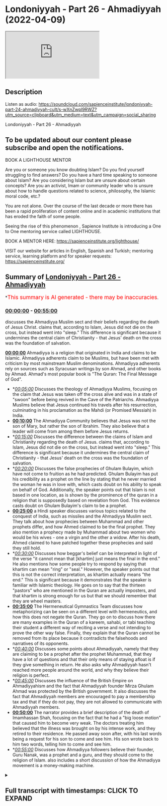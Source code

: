 # Londoniyyah - Part 26 - Ahmadiyyah (2022-04-09)

<iframe loading='lazy' src='https://www.youtube.com/embed/fibHl53h3cw'></iframe>

## Description

Listen as audio: https://soundcloud.com/sapienceinstitute/londoniyyah-part-24-ahmadiyyah-cult/s-wXnZwpl9RWZ?utm_source=clipboard&utm_medium=text&utm_campaign=social_sharing

Londoniyyah - Part 26 - Ahmadiyyah

To be updated about our content please subscribe and open the notifications.
----
BOOK A LIGHTHOUSE MENTOR

Are you or someone you know doubting Islam? Do you find yourself struggling to find answers?  Do you have a hard time speaking to someone about Islam?  Are you considering Islam but are unsure about certain concepts?  Are you an activist, Imam or community leader who is unsure about how to handle questions related to science, philosophy, the Islamic moral code, etc.?

You are not alone.  Over the course of the last decade or more there has been a rapid proliferation of content online and in academic institutions that has eroded the faith of some people.

Seeing the rise of  this phenomenon , Sapience Institute is introducing a One to One mentoring service called LIGHTHOUSE.

BOOK A MENTOR HERE: https://sapienceinstitute.org/lighthouse/

VISIT our website for articles in English, Spanish and Turkish; mentoring service, learning platform and for speaker requests: https://sapienceinstitute.org/

## Summary of [Londoniyyah - Part 26 - Ahmadiyyah](https://www.youtube.com/watch?v=fibHl53h3cw)


*<span style="color:red; font-size:125%">This summary is AI generated - there may be inaccuracies</span>.

### [00:00:00](https://www.youtube.com/watch?v=fibHl53h3cw&t=0) - [00:55:00](https://www.youtube.com/watch?v=fibHl53h3cw&t=3300)

 discusses the Ahmadiyya Muslim sect and their beliefs regarding the death of Jesus Christ.  claims that, according to Islam, Jesus did not die on the cross, but instead went into "sleep." This difference is significant because it undermines the central claim of Christianity - that Jesus' death on the cross was the foundation of salvation.

**[00:00:00](https://www.youtube.com/watch?v=fibHl53h3cw&t=0)** Ahmadiyya is a religion that originated in India and claims to be Islamic. Ahmadiyya adherents claim to be Muslims, but have been met with criticism by most mainstream Muslim denominations. Ahmadiyya adherents rely on sources such as Syracusan writings by son Ahmad, and other books by Ahmad. Ahmad's most popular book is "The Quran: The Final Message of God".
* **[00:05:00](https://www.youtube.com/watch?v=fibHl53h3cw&t=300)* Discusses the theology of Ahmadiyya Muslims, focusing on the claim that Jesus was taken off the cross alive and was in a state of "swoon" before being revived in the Cave of the Patriarchs. Ahmadiyya Muslims believe that Jesus continued his travels after his resurrection, culminating in his proclamation as the Mahdi (or Promised Messiah) in India.
* **[00:10:00](https://www.youtube.com/watch?v=fibHl53h3cw&t=600)** The Ahmadiyya Community believes that Jesus was not the son of Mary, but rather the son of Ibrahim. They also believe that a leader will come from among them before Jesus returns.
* **[00:15:00](https://www.youtube.com/watch?v=fibHl53h3cw&t=900)* Discusses the difference between the claims of Islam and Christianity regarding the death of Jesus.  claims that, according to Islam, Jesus did not die on the cross, but instead went into "sleep." This difference is significant because it undermines the central claim of Christianity - that Jesus' death on the cross was the foundation of salvation.
* **[00:20:00](https://www.youtube.com/watch?v=fibHl53h3cw&t=1200)* Discusses the false prophecies of Ghulam Bulayim, which have not come to fruition as he had predicted. Ghulam Bulayim has put his credibility as a prophet on the line by stating that he never married the woman he was in love with, which casts doubt on his ability to speak on behalf of God. Additionally, the speaker points out that Islam is not based in one location, as is shown by the prominence of the quran in a religion that is supposedly based on revelation from God. This evidence casts doubt on Ghulam Bulayim's claim to be a prophet.
* **[00:25:00](https://www.youtube.com/watch?v=fibHl53h3cw&t=1500)**  a Hindi speaker discusses various topics related to the conquest of India, such as missiles and the Ahmadiyya Muslim sect. They talk about how prophecies between Muhammad and other prophets differ, and how Ahmed claimed to be the final prophet. They also mention a prophecy made by Muhammad about two women who would be his wives - one a virgin and the other a widow. After his death, Ahmed claimed to have patched together these prophecies and said they still hold.
* **[00:30:00](https://www.youtube.com/watch?v=fibHl53h3cw&t=1800)* Discusses how beggar's belief can be interpreted in light of the verse "it cannot mean that [khartim] just means the final in the end." He also mentions how some people try to respond by saying that khartim can mean "ring" or "seal." However, the speaker points out that this is not the correct interpretation, as khartim actually means "the end." This is significant because it demonstrates that the speaker is familiar with Islamic theology. He goes on to say that the thirteen "pastors" who are mentioned in the Quran are actually imposters, and that khartim is strong enough for us but that we should remember that they are wheel masters.
* **[00:35:00](https://www.youtube.com/watch?v=fibHl53h3cw&t=2100)** The Hermeneutical Gymnastics Team discusses how metaphorizing can be seen on a different level with hermeneutics, and how this does not negate the Quran. They go on to discuss how there are many examples in the Quran of a kareem, sahabi, or tabi teaching their student a different way of reciting a verse and not intending to prove the other way false. Finally, they explain that the Quran cannot be removed from its place because it contradicts the falsehoods and narratives of its opponents.
* **[00:40:00](https://www.youtube.com/watch?v=fibHl53h3cw&t=2400)* Discusses some points about Ahmadiyyah, namely that they are claiming to be a prophet after the prophet Muhammad, that they have a lot of questions and that their only means of staying afloat is if they give something in return. He also asks why Ahmadiyyah hasn't reached more people around the world, and why they believe their religion is perfect.
* **[00:45:00](https://www.youtube.com/watch?v=fibHl53h3cw&t=2700)* Discusses the influence of the British Empire on Ahmadiyyahism and the fact that Ahmadiyyah founder Mirza Ghulam Ahmad was protected by the British government. It also discusses the fact that Ahmadiyyah members are encouraged to pay a membership tax and that if they do not pay, they are not allowed to communicate with Ahmadiyyah members.
* **[00:50:00](https://www.youtube.com/watch?v=fibHl53h3cw&t=3000)** The narrator provides a brief description of the death of Imamhassan Shah, focusing on the fact that he had a "big loose motion" that caused him to become very weak. The doctors treating him believed that the illness was brought on by his intense work, and they retired to their residence. He passed away soon after, with his last words being a request for his son to come and see him. His son wrote back to him two words, telling him to come and see him.
* **[00:55:00](https://www.youtube.com/watch?v=fibHl53h3cw&t=3300)* Discusses how Ahmadiyya followers believe their founder, Guru Nanak, was a prophet and a guru, and they should come to the religion of Islam.  also includes a short discussion of how the Ahmadiyya movement is a money-making machine.

<details><summary><h2>Full transcript with timestamps: CLICK TO EXPAND</h2></summary>

[0:00:08](https://youtu.be/fibHl53h3cw?t=8) welcome to another session of london  
[0:00:10](https://youtu.be/fibHl53h3cw?t=10) here today we're going to be talking  
[0:00:11](https://youtu.be/fibHl53h3cw?t=11) about  
[0:00:12](https://youtu.be/fibHl53h3cw?t=12) kardiania or ahmadiyya  
[0:00:14](https://youtu.be/fibHl53h3cw?t=14) which is a religion in and of itself  
[0:00:17](https://youtu.be/fibHl53h3cw?t=17) which has started in india which claims  
[0:00:21](https://youtu.be/fibHl53h3cw?t=21) makes a claim  
[0:00:22](https://youtu.be/fibHl53h3cw?t=22) to islam in fact so those adherents of  
[0:00:25](https://youtu.be/fibHl53h3cw?t=25) that religion claim to be muslim  
[0:00:27](https://youtu.be/fibHl53h3cw?t=27) but like many other religions in the  
[0:00:30](https://youtu.be/fibHl53h3cw?t=30) world have not been seen as such by  
[0:00:33](https://youtu.be/fibHl53h3cw?t=33) the majority if not all major muslim  
[0:00:35](https://youtu.be/fibHl53h3cw?t=35) denominations  
[0:00:37](https://youtu.be/fibHl53h3cw?t=37) so we're going to start with the as we  
[0:00:39](https://youtu.be/fibHl53h3cw?t=39) do  
[0:00:40](https://youtu.be/fibHl53h3cw?t=40) as part of tradition here in londonia  
[0:00:42](https://youtu.be/fibHl53h3cw?t=42) the poem and then we'll come back we're  
[0:00:44](https://youtu.be/fibHl53h3cw?t=44) going to make this into a seminar type  
[0:00:46](https://youtu.be/fibHl53h3cw?t=46) discussion where we have some very  
[0:00:48](https://youtu.be/fibHl53h3cw?t=48) special guests  
[0:00:49](https://youtu.be/fibHl53h3cw?t=49) uh from different places of the land and  
[0:00:52](https://youtu.be/fibHl53h3cw?t=52) indeed outside of the land today to  
[0:00:54](https://youtu.be/fibHl53h3cw?t=54) contribute  
[0:00:55](https://youtu.be/fibHl53h3cw?t=55) uh to today's session  
[0:01:18](https://youtu.be/fibHl53h3cw?t=78) we'll start with that i mean clearly  
[0:01:21](https://youtu.be/fibHl53h3cw?t=81) uh the main  
[0:01:23](https://youtu.be/fibHl53h3cw?t=83) nullifier which we have put forward in  
[0:01:25](https://youtu.be/fibHl53h3cw?t=85) many of the debates that we have done  
[0:01:28](https://youtu.be/fibHl53h3cw?t=88) of uh their claim that there will be  
[0:01:30](https://youtu.be/fibHl53h3cw?t=90) another prophet  
[0:01:32](https://youtu.be/fibHl53h3cw?t=92) after prophet muhammad is that which is  
[0:01:34](https://youtu.be/fibHl53h3cw?t=94) mentioned the quran very clearly  
[0:01:36](https://youtu.be/fibHl53h3cw?t=96) that the prophet muhammad  
[0:01:41](https://youtu.be/fibHl53h3cw?t=101) he is the final prophet and the prophet  
[0:01:43](https://youtu.be/fibHl53h3cw?t=103) salallahu himself he said he said that  
[0:01:45](https://youtu.be/fibHl53h3cw?t=105) himself in many hadiths  
[0:01:48](https://youtu.be/fibHl53h3cw?t=108) there's no prophet after me that should  
[0:01:50](https://youtu.be/fibHl53h3cw?t=110) really be enough and that should  
[0:01:53](https://youtu.be/fibHl53h3cw?t=113) be sufficient to be honest with you  
[0:01:56](https://youtu.be/fibHl53h3cw?t=116) uh to close the discussion on whether  
[0:01:57](https://youtu.be/fibHl53h3cw?t=117) there can be a prophet or someone who  
[0:01:59](https://youtu.be/fibHl53h3cw?t=119) claims to be a prophet  
[0:02:01](https://youtu.be/fibHl53h3cw?t=121) after the prophet muhammad but of course  
[0:02:04](https://youtu.be/fibHl53h3cw?t=124) it isn't for many of the adherents  
[0:02:06](https://youtu.be/fibHl53h3cw?t=126) who employ a very peculiar type of isa  
[0:02:09](https://youtu.be/fibHl53h3cw?t=129) jesus  
[0:02:10](https://youtu.be/fibHl53h3cw?t=130) onto the quranic narrative to try and  
[0:02:14](https://youtu.be/fibHl53h3cw?t=134) warp the verses of the quran and distort  
[0:02:17](https://youtu.be/fibHl53h3cw?t=137) the meanings  
[0:02:18](https://youtu.be/fibHl53h3cw?t=138) therein  
[0:02:19](https://youtu.be/fibHl53h3cw?t=139) we're going to start with  
[0:02:20](https://youtu.be/fibHl53h3cw?t=140) i think is  
[0:02:22](https://youtu.be/fibHl53h3cw?t=142) probably most sensible and appropriate  
[0:02:24](https://youtu.be/fibHl53h3cw?t=144) and pertinent here to start with  
[0:02:26](https://youtu.be/fibHl53h3cw?t=146) something about  
[0:02:28](https://youtu.be/fibHl53h3cw?t=148) ahmad which you can call him  
[0:02:32](https://youtu.be/fibHl53h3cw?t=152) as uh  
[0:02:33](https://youtu.be/fibHl53h3cw?t=153) as for sure  
[0:02:38](https://youtu.be/fibHl53h3cw?t=158) so we'll start with uh  
[0:02:41](https://youtu.be/fibHl53h3cw?t=161) something about the tea about the  
[0:02:42](https://youtu.be/fibHl53h3cw?t=162) biography  
[0:02:43](https://youtu.be/fibHl53h3cw?t=163) of this uh this this  
[0:02:46](https://youtu.be/fibHl53h3cw?t=166) individual  
[0:02:48](https://youtu.be/fibHl53h3cw?t=168)  how are you  
[0:02:51](https://youtu.be/fibHl53h3cw?t=171) how are you  
[0:02:52](https://youtu.be/fibHl53h3cw?t=172) very fake how are you today as everyone  
[0:02:54](https://youtu.be/fibHl53h3cw?t=174) it's not bad  
[0:02:55](https://youtu.be/fibHl53h3cw?t=175) good to be here thanks for inviting me  
[0:02:57](https://youtu.be/fibHl53h3cw?t=177) and uh inshallah we'll start off  
[0:03:00](https://youtu.be/fibHl53h3cw?t=180) by his birth  
[0:03:02](https://youtu.be/fibHl53h3cw?t=182) so  
[0:03:03](https://youtu.be/fibHl53h3cw?t=183) he was born  
[0:03:04](https://youtu.be/fibHl53h3cw?t=184) in 1835 at the time when uh the sikh  
[0:03:07](https://youtu.be/fibHl53h3cw?t=187) empire was ruling northern india yes uh  
[0:03:10](https://youtu.be/fibHl53h3cw?t=190) so he was born at that particular time  
[0:03:12](https://youtu.be/fibHl53h3cw?t=192) he wasn't there's no sort of um  
[0:03:16](https://youtu.be/fibHl53h3cw?t=196) educational background he had his father  
[0:03:18](https://youtu.be/fibHl53h3cw?t=198) was a soldier in the sikh empire and  
[0:03:21](https://youtu.be/fibHl53h3cw?t=201) thereafter i think uh those who know  
[0:03:23](https://youtu.be/fibHl53h3cw?t=203) history the british east india core  
[0:03:25](https://youtu.be/fibHl53h3cw?t=205) company came and  
[0:03:27](https://youtu.be/fibHl53h3cw?t=207) took over that region  
[0:03:30](https://youtu.be/fibHl53h3cw?t=210) was born in 1835 in the reign of the  
[0:03:33](https://youtu.be/fibHl53h3cw?t=213) sikh empire when they were ruling their  
[0:03:35](https://youtu.be/fibHl53h3cw?t=215) leader was  
[0:03:36](https://youtu.be/fibHl53h3cw?t=216) maharaja ranjit singh  
[0:03:38](https://youtu.be/fibHl53h3cw?t=218) and thereafter obviously the british  
[0:03:39](https://youtu.be/fibHl53h3cw?t=219) empire took over so he has no religious  
[0:03:41](https://youtu.be/fibHl53h3cw?t=221) schooling his father enlisted in the  
[0:03:43](https://youtu.be/fibHl53h3cw?t=223) british  
[0:03:44](https://youtu.be/fibHl53h3cw?t=224) army he was  
[0:03:46](https://youtu.be/fibHl53h3cw?t=226) himself uh a clerk his father  
[0:03:49](https://youtu.be/fibHl53h3cw?t=229) didn't really teach there wasn't no  
[0:03:51](https://youtu.be/fibHl53h3cw?t=231) predominant madrasah in kordian  
[0:03:53](https://youtu.be/fibHl53h3cw?t=233) in eastern punjab okay so when the  
[0:03:55](https://youtu.be/fibHl53h3cw?t=235) partition happened obviously that side  
[0:03:57](https://youtu.be/fibHl53h3cw?t=237) went into the indian territory rather  
[0:03:59](https://youtu.be/fibHl53h3cw?t=239) than the pakistani territory okay so  
[0:04:01](https://youtu.be/fibHl53h3cw?t=241) there wasn't much religious education  
[0:04:03](https://youtu.be/fibHl53h3cw?t=243) that  
[0:04:04](https://youtu.be/fibHl53h3cw?t=244) had  
[0:04:05](https://youtu.be/fibHl53h3cw?t=245) and then from there obviously later on  
[0:04:07](https://youtu.be/fibHl53h3cw?t=247) when his father passed away  
[0:04:09](https://youtu.be/fibHl53h3cw?t=249) he ventured on a particular  
[0:04:13](https://youtu.be/fibHl53h3cw?t=253) extremism when it comes to his claims  
[0:04:15](https://youtu.be/fibHl53h3cw?t=255) and we'll get to that later so basically  
[0:04:17](https://youtu.be/fibHl53h3cw?t=257) he didn't have much religious education  
[0:04:19](https://youtu.be/fibHl53h3cw?t=259) and his father really you know sent him  
[0:04:21](https://youtu.be/fibHl53h3cw?t=261) off to just work in you know  
[0:04:23](https://youtu.be/fibHl53h3cw?t=263) administration as part of the british  
[0:04:25](https://youtu.be/fibHl53h3cw?t=265) empire so that's just basically his  
[0:04:26](https://youtu.be/fibHl53h3cw?t=266) earlier early early life and we'll get  
[0:04:28](https://youtu.be/fibHl53h3cw?t=268) to inshallah about what he claimed later  
[0:04:30](https://youtu.be/fibHl53h3cw?t=270) on where do you get a lot of these  
[0:04:31](https://youtu.be/fibHl53h3cw?t=271) sources then what are you looking at  
[0:04:34](https://youtu.be/fibHl53h3cw?t=274) the the source most of the source is  
[0:04:35](https://youtu.be/fibHl53h3cw?t=275) from syracuse which was written by his  
[0:04:37](https://youtu.be/fibHl53h3cw?t=277) son  
[0:04:39](https://youtu.be/fibHl53h3cw?t=279) but he wrote books which we'll get into  
[0:04:42](https://youtu.be/fibHl53h3cw?t=282) one of his main books was  
[0:04:45](https://youtu.be/fibHl53h3cw?t=285) which he wrote himself but there's  
[0:04:47](https://youtu.be/fibHl53h3cw?t=287) really a ghost writer a ghost  
[0:04:48](https://youtu.be/fibHl53h3cw?t=288) scriptwriter basically at the behind the  
[0:04:50](https://youtu.be/fibHl53h3cw?t=290) scenes what language was it with his  
[0:04:52](https://youtu.be/fibHl53h3cw?t=292) book  
[0:04:54](https://youtu.be/fibHl53h3cw?t=294) some he had obviously ability to write  
[0:04:56](https://youtu.be/fibHl53h3cw?t=296) persian because at that time when the  
[0:04:57](https://youtu.be/fibHl53h3cw?t=297) mughals were in power uh persian was  
[0:04:59](https://youtu.be/fibHl53h3cw?t=299) predominantly obviously  
[0:05:01](https://youtu.be/fibHl53h3cw?t=301) some books written in arabic as well  
[0:05:02](https://youtu.be/fibHl53h3cw?t=302) right uh these books not that i uh  
[0:05:05](https://youtu.be/fibHl53h3cw?t=305) recall i think the one book that i know  
[0:05:07](https://youtu.be/fibHl53h3cw?t=307) burhan al-ahmadiyah i think was sort of  
[0:05:09](https://youtu.be/fibHl53h3cw?t=309) a mixture between the two farsi urdu and  
[0:05:12](https://youtu.be/fibHl53h3cw?t=312) arabic but me personally i'm not sure  
[0:05:13](https://youtu.be/fibHl53h3cw?t=313) whether he wrote arabic per se okay  
[0:05:15](https://youtu.be/fibHl53h3cw?t=315) because of his background i know he  
[0:05:17](https://youtu.be/fibHl53h3cw?t=317) wrote jesus in india and other books but  
[0:05:19](https://youtu.be/fibHl53h3cw?t=319) nothing obviously connected to uh any  
[0:05:23](https://youtu.be/fibHl53h3cw?t=323) okay okay anyone else have anything to  
[0:05:25](https://youtu.be/fibHl53h3cw?t=325) add here  
[0:05:26](https://youtu.be/fibHl53h3cw?t=326) on the uh  
[0:05:28](https://youtu.be/fibHl53h3cw?t=328) on  
[0:05:30](https://youtu.be/fibHl53h3cw?t=330) his upbringing something about his life  
[0:05:32](https://youtu.be/fibHl53h3cw?t=332) something that you have researched  
[0:05:35](https://youtu.be/fibHl53h3cw?t=335) i should have questioned yeah okay um  
[0:05:39](https://youtu.be/fibHl53h3cw?t=339) yeah so you mentioned that he went into  
[0:05:41](https://youtu.be/fibHl53h3cw?t=341) administration with the british i mean  
[0:05:43](https://youtu.be/fibHl53h3cw?t=343) is there like what was he doing at that  
[0:05:45](https://youtu.be/fibHl53h3cw?t=345) moment in time because there's a lot  
[0:05:46](https://youtu.be/fibHl53h3cw?t=346) made of his connection to the british  
[0:05:48](https://youtu.be/fibHl53h3cw?t=348) and people say that he was basically  
[0:05:49](https://youtu.be/fibHl53h3cw?t=349) like a colonialist project so what what  
[0:05:52](https://youtu.be/fibHl53h3cw?t=352) exactly was he doing in that  
[0:05:53](https://youtu.be/fibHl53h3cw?t=353) administration his father got him that  
[0:05:55](https://youtu.be/fibHl53h3cw?t=355) job uh he was from kardian he went to  
[0:05:57](https://youtu.be/fibHl53h3cw?t=357) cia court which if you notice a  
[0:05:59](https://youtu.be/fibHl53h3cw?t=359) partition and that's on the pakistan  
[0:06:01](https://youtu.be/fibHl53h3cw?t=361) punjab so he went there just to work in  
[0:06:03](https://youtu.be/fibHl53h3cw?t=363) administration to collect taxes for the  
[0:06:05](https://youtu.be/fibHl53h3cw?t=365) british so his father got in that role  
[0:06:08](https://youtu.be/fibHl53h3cw?t=368) so he there was always a british  
[0:06:09](https://youtu.be/fibHl53h3cw?t=369) imperialist project  
[0:06:11](https://youtu.be/fibHl53h3cw?t=371) at the get-go his claims were later on  
[0:06:14](https://youtu.be/fibHl53h3cw?t=374) in his life  
[0:06:15](https://youtu.be/fibHl53h3cw?t=375) so when he claimed to be a pr well  
[0:06:16](https://youtu.be/fibHl53h3cw?t=376) profit was at the last stage so you  
[0:06:17](https://youtu.be/fibHl53h3cw?t=377) claim to be obviously various things  
[0:06:20](https://youtu.be/fibHl53h3cw?t=380) did the promised messiah the mahdi and  
[0:06:22](https://youtu.be/fibHl53h3cw?t=382) then later the last stage was his claim  
[0:06:25](https://youtu.be/fibHl53h3cw?t=385) to prophethood so yeah he was just  
[0:06:27](https://youtu.be/fibHl53h3cw?t=387) basically a clerk collecting taxes uh on  
[0:06:29](https://youtu.be/fibHl53h3cw?t=389) behalf of the british but his father got  
[0:06:31](https://youtu.be/fibHl53h3cw?t=391) him that job was he married  
[0:06:33](https://youtu.be/fibHl53h3cw?t=393) um he got married young i think at 12  
[0:06:35](https://youtu.be/fibHl53h3cw?t=395) 13.  
[0:06:36](https://youtu.be/fibHl53h3cw?t=396) yeah yeah um in kardian uh but  
[0:06:40](https://youtu.be/fibHl53h3cw?t=400) i don't know much of his of his kid i  
[0:06:41](https://youtu.be/fibHl53h3cw?t=401) know he's the second khalifa was his son  
[0:06:44](https://youtu.be/fibHl53h3cw?t=404) but the the main guy behind the scene  
[0:06:47](https://youtu.be/fibHl53h3cw?t=407) was and i think by his name but i'll get  
[0:06:49](https://youtu.be/fibHl53h3cw?t=409) that later but yeah he didn't he had he  
[0:06:51](https://youtu.be/fibHl53h3cw?t=411) had kids early he had kids early  
[0:06:53](https://youtu.be/fibHl53h3cw?t=413) all right  
[0:06:54](https://youtu.be/fibHl53h3cw?t=414) so the second thing we want to talk  
[0:06:56](https://youtu.be/fibHl53h3cw?t=416) about are some of the things  
[0:06:59](https://youtu.be/fibHl53h3cw?t=419) when he became for you know he claimed  
[0:07:03](https://youtu.be/fibHl53h3cw?t=423) to be the mahdi when he claimed  
[0:07:06](https://youtu.be/fibHl53h3cw?t=426) to be  
[0:07:08](https://youtu.be/fibHl53h3cw?t=428) jesus or jesus second coming or not  
[0:07:10](https://youtu.be/fibHl53h3cw?t=430) jesus himself but you know their  
[0:07:12](https://youtu.be/fibHl53h3cw?t=432) theology in fact let's start with this  
[0:07:14](https://youtu.be/fibHl53h3cw?t=434) not jesus of course maryam  
[0:07:18](https://youtu.be/fibHl53h3cw?t=438) how do we and let's get someone else  
[0:07:20](https://youtu.be/fibHl53h3cw?t=440) first and then come back how do we how  
[0:07:22](https://youtu.be/fibHl53h3cw?t=442) do we explain this here who can who  
[0:07:24](https://youtu.be/fibHl53h3cw?t=444) wants to venture to try and explain the  
[0:07:25](https://youtu.be/fibHl53h3cw?t=445) theology of the ahmadiyya yeah  
[0:07:29](https://youtu.be/fibHl53h3cw?t=449) right  
[0:07:30](https://youtu.be/fibHl53h3cw?t=450) the um  
[0:07:32](https://youtu.be/fibHl53h3cw?t=452) basically the  
[0:07:33](https://youtu.be/fibHl53h3cw?t=453) the narrative comes from  
[0:07:36](https://youtu.be/fibHl53h3cw?t=456) the gospel of mark  
[0:07:38](https://youtu.be/fibHl53h3cw?t=458) because what they do is they take um  
[0:07:41](https://youtu.be/fibHl53h3cw?t=461) in mark it says that jesus was only on  
[0:07:44](https://youtu.be/fibHl53h3cw?t=464) the cross for three to six hours  
[0:07:47](https://youtu.be/fibHl53h3cw?t=467) which isn't enough to actually kill  
[0:07:49](https://youtu.be/fibHl53h3cw?t=469) someone  
[0:07:50](https://youtu.be/fibHl53h3cw?t=470) and also there's no explanation  
[0:07:54](https://youtu.be/fibHl53h3cw?t=474) uh sorry they didn't mention that his  
[0:07:56](https://youtu.be/fibHl53h3cw?t=476) legs were broken which they do to hasten  
[0:07:58](https://youtu.be/fibHl53h3cw?t=478) the person's death  
[0:08:00](https://youtu.be/fibHl53h3cw?t=480) so that's not enough to actually kill  
[0:08:02](https://youtu.be/fibHl53h3cw?t=482) someone  
[0:08:03](https://youtu.be/fibHl53h3cw?t=483) so basically they're taking that  
[0:08:05](https://youtu.be/fibHl53h3cw?t=485) narrative and and they weave it into the  
[0:08:07](https://youtu.be/fibHl53h3cw?t=487) um  
[0:08:08](https://youtu.be/fibHl53h3cw?t=488) uh in his book jesus in islam sorry  
[0:08:12](https://youtu.be/fibHl53h3cw?t=492) jesus in india  
[0:08:14](https://youtu.be/fibHl53h3cw?t=494) they basically say that he  
[0:08:17](https://youtu.be/fibHl53h3cw?t=497) had some kind of jesus was taken off the  
[0:08:19](https://youtu.be/fibHl53h3cw?t=499) cross alive  
[0:08:20](https://youtu.be/fibHl53h3cw?t=500) he was in what's called a swoon state  
[0:08:23](https://youtu.be/fibHl53h3cw?t=503) yeah so it's like catatonic yep and he  
[0:08:26](https://youtu.be/fibHl53h3cw?t=506) was somehow revived in the cave  
[0:08:29](https://youtu.be/fibHl53h3cw?t=509) uh he had a special ointment prepared  
[0:08:32](https://youtu.be/fibHl53h3cw?t=512) they don't know whether it was before  
[0:08:34](https://youtu.be/fibHl53h3cw?t=514) the the crucifixion or afterwards but  
[0:08:38](https://youtu.be/fibHl53h3cw?t=518) the um  
[0:08:41](https://youtu.be/fibHl53h3cw?t=521) some guy called  
[0:08:44](https://youtu.be/fibHl53h3cw?t=524) from amathias joseph of arimathea  
[0:08:47](https://youtu.be/fibHl53h3cw?t=527) he brought the ointment and after three  
[0:08:50](https://youtu.be/fibHl53h3cw?t=530) days  
[0:08:51](https://youtu.be/fibHl53h3cw?t=531) jesus was sorry jesus was able to  
[0:08:54](https://youtu.be/fibHl53h3cw?t=534) recover  
[0:08:56](https://youtu.be/fibHl53h3cw?t=536) and  
[0:08:57](https://youtu.be/fibHl53h3cw?t=537) give his last sermon to his disciples  
[0:09:00](https://youtu.be/fibHl53h3cw?t=540) and then he moved across into  
[0:09:04](https://youtu.be/fibHl53h3cw?t=544) a town which is in  
[0:09:06](https://youtu.be/fibHl53h3cw?t=546) kurdistan is called uh  
[0:09:09](https://youtu.be/fibHl53h3cw?t=549) nisibis  
[0:09:10](https://youtu.be/fibHl53h3cw?t=550) uh he traveled first of all there which  
[0:09:12](https://youtu.be/fibHl53h3cw?t=552) is in modern-day turkey  
[0:09:15](https://youtu.be/fibHl53h3cw?t=555) and with some disciples  
[0:09:18](https://youtu.be/fibHl53h3cw?t=558) and uh from there he uh he was um he met  
[0:09:22](https://youtu.be/fibHl53h3cw?t=562) the king of the the area  
[0:09:24](https://youtu.be/fibHl53h3cw?t=564) and he heard about  
[0:09:26](https://youtu.be/fibHl53h3cw?t=566) the jewish populations the lost tribes  
[0:09:29](https://youtu.be/fibHl53h3cw?t=569) of israel  
[0:09:30](https://youtu.be/fibHl53h3cw?t=570) from there he went to persia  
[0:09:33](https://youtu.be/fibHl53h3cw?t=573) and  
[0:09:34](https://youtu.be/fibHl53h3cw?t=574) he uh continued his his um  
[0:09:38](https://youtu.be/fibHl53h3cw?t=578) his travels through to afghanistan where  
[0:09:40](https://youtu.be/fibHl53h3cw?t=580) he met the lost tribes of israel so he  
[0:09:43](https://youtu.be/fibHl53h3cw?t=583) actually makes the claim  
[0:09:45](https://youtu.be/fibHl53h3cw?t=585) uh this is  
[0:09:47](https://youtu.be/fibHl53h3cw?t=587) he's putting this in his book further  
[0:09:50](https://youtu.be/fibHl53h3cw?t=590) they  
[0:09:51](https://youtu.be/fibHl53h3cw?t=591) he moves from afghanistan into  
[0:09:55](https://youtu.be/fibHl53h3cw?t=595) india  
[0:09:57](https://youtu.be/fibHl53h3cw?t=597) where he  
[0:09:58](https://youtu.be/fibHl53h3cw?t=598) actually settled they say that jesus  
[0:10:00](https://youtu.be/fibHl53h3cw?t=600) settled in india  
[0:10:01](https://youtu.be/fibHl53h3cw?t=601) in the kashmir region and he found which  
[0:10:04](https://youtu.be/fibHl53h3cw?t=604) were the remnants of another lost tribe  
[0:10:07](https://youtu.be/fibHl53h3cw?t=607) of israel  
[0:10:08](https://youtu.be/fibHl53h3cw?t=608) and he died eventually at the age of 130  
[0:10:14](https://youtu.be/fibHl53h3cw?t=614) and there's an actual tomb there to this  
[0:10:16](https://youtu.be/fibHl53h3cw?t=616) date it's um  
[0:10:18](https://youtu.be/fibHl53h3cw?t=618) it's uh yeah there's a particular  
[0:10:22](https://youtu.be/fibHl53h3cw?t=622) saints tomb that they claim is the last  
[0:10:24](https://youtu.be/fibHl53h3cw?t=624) uh  
[0:10:26](https://youtu.be/fibHl53h3cw?t=626) last wrestling place of jesus  
[0:10:28](https://youtu.be/fibHl53h3cw?t=628) so that's what what the claim is made in  
[0:10:31](https://youtu.be/fibHl53h3cw?t=631) his book as well okay fantastic that was  
[0:10:33](https://youtu.be/fibHl53h3cw?t=633) very good uh summary there  
[0:10:35](https://youtu.be/fibHl53h3cw?t=635) um  
[0:10:37](https://youtu.be/fibHl53h3cw?t=637) mad that you've been away for some time  
[0:10:38](https://youtu.be/fibHl53h3cw?t=638) so you don't you haven't done the  
[0:10:40](https://youtu.be/fibHl53h3cw?t=640) research have you  
[0:10:41](https://youtu.be/fibHl53h3cw?t=641) have you done any research yourself  
[0:10:45](https://youtu.be/fibHl53h3cw?t=645) basically yeah about the claim that he's  
[0:10:48](https://youtu.be/fibHl53h3cw?t=648) uh he's  
[0:10:49](https://youtu.be/fibHl53h3cw?t=649) the methi and right right yeah  
[0:10:51](https://youtu.be/fibHl53h3cw?t=651) absolutely can you cover that so going  
[0:10:53](https://youtu.be/fibHl53h3cw?t=653) back going to their page yeah i'm gonna  
[0:10:56](https://youtu.be/fibHl53h3cw?t=656) read what they what they believe what  
[0:10:57](https://youtu.be/fibHl53h3cw?t=657) was this  
[0:10:59](https://youtu.be/fibHl53h3cw?t=659) from the ahmadiyya page yeah islam yeah  
[0:11:03](https://youtu.be/fibHl53h3cw?t=663) oh okay well so yeah okay their their  
[0:11:05](https://youtu.be/fibHl53h3cw?t=665) official website yeah okay so they've  
[0:11:06](https://youtu.be/fibHl53h3cw?t=666) got an official website they've got an  
[0:11:08](https://youtu.be/fibHl53h3cw?t=668) official caliphate you know and  
[0:11:10](https://youtu.be/fibHl53h3cw?t=670) obviously now there's being uh  
[0:11:11](https://youtu.be/fibHl53h3cw?t=671) some allegations yeah youtube channel  
[0:11:14](https://youtu.be/fibHl53h3cw?t=674) that's where they have an official  
[0:11:15](https://youtu.be/fibHl53h3cw?t=675) youtube channel as well okay um so they  
[0:11:18](https://youtu.be/fibHl53h3cw?t=678) they say  
[0:11:19](https://youtu.be/fibHl53h3cw?t=679) from the tradition uh the holy prophet  
[0:11:21](https://youtu.be/fibHl53h3cw?t=681) is  
[0:11:22](https://youtu.be/fibHl53h3cw?t=682) evident that the promised messiah was to  
[0:11:24](https://youtu.be/fibHl53h3cw?t=684) be follower of the follower of the holy  
[0:11:26](https://youtu.be/fibHl53h3cw?t=686) prophet  
[0:11:27](https://youtu.be/fibHl53h3cw?t=687) and one of the traditions tell us the  
[0:11:29](https://youtu.be/fibHl53h3cw?t=689) master is no other than the messiah in  
[0:11:32](https://youtu.be/fibHl53h3cw?t=692) ibrahim  
[0:11:35](https://youtu.be/fibHl53h3cw?t=695) another tradition says who will who  
[0:11:37](https://youtu.be/fibHl53h3cw?t=697) would it be  
[0:11:39](https://youtu.be/fibHl53h3cw?t=699) with you when the son of mary will  
[0:11:41](https://youtu.be/fibHl53h3cw?t=701) descend among you and you will have a  
[0:11:43](https://youtu.be/fibHl53h3cw?t=703) leader raised from among you  
[0:11:45](https://youtu.be/fibHl53h3cw?t=705) which to me is buhari  
[0:11:53](https://youtu.be/fibHl53h3cw?t=713) and  
[0:11:55](https://youtu.be/fibHl53h3cw?t=715) which to me that's the same because any  
[0:11:56](https://youtu.be/fibHl53h3cw?t=716) of that i don't know i don't know  
[0:11:59](https://youtu.be/fibHl53h3cw?t=719) i mean  
[0:12:01](https://youtu.be/fibHl53h3cw?t=721) you'll find a lot of famous evidence  
[0:12:03](https://youtu.be/fibHl53h3cw?t=723) you know to be fair  
[0:12:05](https://youtu.be/fibHl53h3cw?t=725) from  
[0:12:06](https://youtu.be/fibHl53h3cw?t=726) uh i don't wanna say nothing but this is  
[0:12:08](https://youtu.be/fibHl53h3cw?t=728) like like dealing with kids  
[0:12:10](https://youtu.be/fibHl53h3cw?t=730) kicking him claiming  
[0:12:12](https://youtu.be/fibHl53h3cw?t=732) or today i  
[0:12:14](https://youtu.be/fibHl53h3cw?t=734) i woke up and  
[0:12:15](https://youtu.be/fibHl53h3cw?t=735) i thought i saw a flower  
[0:12:17](https://youtu.be/fibHl53h3cw?t=737) and i i played this game of she loves me  
[0:12:20](https://youtu.be/fibHl53h3cw?t=740) she doesn't love me if you love me and  
[0:12:22](https://youtu.be/fibHl53h3cw?t=742) oh you  
[0:12:30](https://youtu.be/fibHl53h3cw?t=750) therefore he must be the messiah  
[0:12:32](https://youtu.be/fibHl53h3cw?t=752) this kind of claims around  
[0:12:34](https://youtu.be/fibHl53h3cw?t=754) yeah yeah so  
[0:12:37](https://youtu.be/fibHl53h3cw?t=757) place simple because from from my  
[0:12:38](https://youtu.be/fibHl53h3cw?t=758) understanding  
[0:12:42](https://youtu.be/fibHl53h3cw?t=762) would be the hobby with you when the son  
[0:12:44](https://youtu.be/fibHl53h3cw?t=764) of mary will descend among you and you  
[0:12:46](https://youtu.be/fibHl53h3cw?t=766) will have uh you will have a leader rest  
[0:12:49](https://youtu.be/fibHl53h3cw?t=769) from among you  
[0:12:51](https://youtu.be/fibHl53h3cw?t=771) so  
[0:12:52](https://youtu.be/fibHl53h3cw?t=772) i understand from from this that  
[0:12:55](https://youtu.be/fibHl53h3cw?t=775) the  
[0:12:56](https://youtu.be/fibHl53h3cw?t=776) summary uh  
[0:12:58](https://youtu.be/fibHl53h3cw?t=778) jesus  
[0:12:59](https://youtu.be/fibHl53h3cw?t=779) will come  
[0:13:00](https://youtu.be/fibHl53h3cw?t=780) and we will have before that we will  
[0:13:02](https://youtu.be/fibHl53h3cw?t=782) have a  
[0:13:03](https://youtu.be/fibHl53h3cw?t=783) leader between us which is almighty  
[0:13:06](https://youtu.be/fibHl53h3cw?t=786) that's why i understand  
[0:13:08](https://youtu.be/fibHl53h3cw?t=788) what they understand is this relation  
[0:13:09](https://youtu.be/fibHl53h3cw?t=789) these two traditions leave no doubt that  
[0:13:11](https://youtu.be/fibHl53h3cw?t=791) the messiah himself would be the mati  
[0:13:14](https://youtu.be/fibHl53h3cw?t=794) uh i don't know however  
[0:13:16](https://youtu.be/fibHl53h3cw?t=796) okay good at this point  
[0:13:19](https://youtu.be/fibHl53h3cw?t=799) what is a really good evidence against  
[0:13:20](https://youtu.be/fibHl53h3cw?t=800) them from islam because  
[0:13:24](https://youtu.be/fibHl53h3cw?t=804) let's first of all get the position  
[0:13:25](https://youtu.be/fibHl53h3cw?t=805) right what what are they saying are they  
[0:13:27](https://youtu.be/fibHl53h3cw?t=807) saying  
[0:13:29](https://youtu.be/fibHl53h3cw?t=809) that you have he is al-mahdi and he's  
[0:13:32](https://youtu.be/fibHl53h3cw?t=812) the son of mary the messiah not the son  
[0:13:34](https://youtu.be/fibHl53h3cw?t=814) of  
[0:13:35](https://youtu.be/fibHl53h3cw?t=815) they are not claiming from what i  
[0:13:36](https://youtu.be/fibHl53h3cw?t=816) understand that he is jesus  
[0:13:42](https://youtu.be/fibHl53h3cw?t=822) are they claiming that he is jesus no  
[0:13:44](https://youtu.be/fibHl53h3cw?t=824) they believe they believe jesus is dead  
[0:13:47](https://youtu.be/fibHl53h3cw?t=827) okay he is the son of mary  
[0:13:50](https://youtu.be/fibHl53h3cw?t=830) they're not claiming that he is jesus no  
[0:13:52](https://youtu.be/fibHl53h3cw?t=832) okay good not the same jesus that's in  
[0:13:53](https://youtu.be/fibHl53h3cw?t=833) the quran no  
[0:13:56](https://youtu.be/fibHl53h3cw?t=836) yeah yeah go on okay so  
[0:14:00](https://youtu.be/fibHl53h3cw?t=840) no i must so he's he's the son of mary  
[0:14:03](https://youtu.be/fibHl53h3cw?t=843) but he's not jesus  
[0:14:05](https://youtu.be/fibHl53h3cw?t=845) the second coming  
[0:14:07](https://youtu.be/fibHl53h3cw?t=847) so jesus jesus died jesus is passed away  
[0:14:11](https://youtu.be/fibHl53h3cw?t=851) uh in  
[0:14:12](https://youtu.be/fibHl53h3cw?t=852) okay  
[0:14:13](https://youtu.be/fibHl53h3cw?t=853) so sorry  
[0:14:21](https://youtu.be/fibHl53h3cw?t=861) so the  
[0:14:22](https://youtu.be/fibHl53h3cw?t=862) connection is that they use the hadith  
[0:14:25](https://youtu.be/fibHl53h3cw?t=865) they said there's no mahdi apart from  
[0:14:27](https://youtu.be/fibHl53h3cw?t=867) israel maryam  
[0:14:31](https://youtu.be/fibHl53h3cw?t=871) all the signs according to them they  
[0:14:32](https://youtu.be/fibHl53h3cw?t=872) built a white mineral you know the  
[0:14:33](https://youtu.be/fibHl53h3cw?t=873) hadith the famous hadith that jesus  
[0:14:35](https://youtu.be/fibHl53h3cw?t=875) would come down they actually built a  
[0:14:37](https://youtu.be/fibHl53h3cw?t=877) white minaret in kardian  
[0:14:39](https://youtu.be/fibHl53h3cw?t=879) to indicate that this  
[0:14:42](https://youtu.be/fibHl53h3cw?t=882) was the correlation this is where it  
[0:14:45](https://youtu.be/fibHl53h3cw?t=885) gets confusing because i don't  
[0:14:46](https://youtu.be/fibHl53h3cw?t=886) understand how they could apply jesus is  
[0:14:48](https://youtu.be/fibHl53h3cw?t=888) the son of mary  
[0:14:50](https://youtu.be/fibHl53h3cw?t=890) unto me  
[0:14:52](https://youtu.be/fibHl53h3cw?t=892) this is just totally bad what are they  
[0:14:54](https://youtu.be/fibHl53h3cw?t=894) saying are they saying they're not  
[0:14:55](https://youtu.be/fibHl53h3cw?t=895) saying he's jesus  
[0:14:56](https://youtu.be/fibHl53h3cw?t=896) so they're  
[0:15:18](https://youtu.be/fibHl53h3cw?t=918) instead of jesus it's gonna be it's  
[0:15:20](https://youtu.be/fibHl53h3cw?t=920) gonna be him  
[0:15:21](https://youtu.be/fibHl53h3cw?t=921) so yeah that's what that's all that  
[0:15:23](https://youtu.be/fibHl53h3cw?t=923) jesus is dead yeah and this there will  
[0:15:26](https://youtu.be/fibHl53h3cw?t=926) be a messiah but this messiah will not  
[0:15:28](https://youtu.be/fibHl53h3cw?t=928) be jesus it will be  
[0:15:30](https://youtu.be/fibHl53h3cw?t=930) uh  
[0:15:31](https://youtu.be/fibHl53h3cw?t=931) right now what's a great going back to  
[0:15:34](https://youtu.be/fibHl53h3cw?t=934) the question  
[0:15:35](https://youtu.be/fibHl53h3cw?t=935) we'll leave it open to the  
[0:15:37](https://youtu.be/fibHl53h3cw?t=937) participants i understand from this yeah  
[0:15:39](https://youtu.be/fibHl53h3cw?t=939) okay okay understand from effect tell us  
[0:15:42](https://youtu.be/fibHl53h3cw?t=942) um  
[0:15:43](https://youtu.be/fibHl53h3cw?t=943) we  
[0:15:44](https://youtu.be/fibHl53h3cw?t=944) we claim islam  
[0:15:46](https://youtu.be/fibHl53h3cw?t=946) that  
[0:15:47](https://youtu.be/fibHl53h3cw?t=947) uh there's gonna be manners hands and  
[0:15:48](https://youtu.be/fibHl53h3cw?t=948) they're gonna be major sense  
[0:15:50](https://youtu.be/fibHl53h3cw?t=950) and  
[0:15:52](https://youtu.be/fibHl53h3cw?t=952) we've seen  
[0:15:53](https://youtu.be/fibHl53h3cw?t=953) so many minor science  
[0:15:55](https://youtu.be/fibHl53h3cw?t=955) and  
[0:15:56](https://youtu.be/fibHl53h3cw?t=956) and then the major science includes the  
[0:15:59](https://youtu.be/fibHl53h3cw?t=959) coming of uh the methi and the coming of  
[0:16:01](https://youtu.be/fibHl53h3cw?t=961) the before sorry and the coming of uh  
[0:16:06](https://youtu.be/fibHl53h3cw?t=966) messiah so issa  
[0:16:07](https://youtu.be/fibHl53h3cw?t=967) and just after that  
[0:16:09](https://youtu.be/fibHl53h3cw?t=969) the  
[0:16:10](https://youtu.be/fibHl53h3cw?t=970) the judgment or the end of the war  
[0:16:12](https://youtu.be/fibHl53h3cw?t=972) so  
[0:16:13](https://youtu.be/fibHl53h3cw?t=973) and this is here this is their here this  
[0:16:15](https://youtu.be/fibHl53h3cw?t=975) is  
[0:16:16](https://youtu.be/fibHl53h3cw?t=976) and  
[0:16:18](https://youtu.be/fibHl53h3cw?t=978) so this this would mean that if if it's  
[0:16:20](https://youtu.be/fibHl53h3cw?t=980) true the  
[0:16:22](https://youtu.be/fibHl53h3cw?t=982) this mirror  
[0:16:23](https://youtu.be/fibHl53h3cw?t=983) gulam he's the mehti and he's the  
[0:16:25](https://youtu.be/fibHl53h3cw?t=985) messiah  
[0:16:27](https://youtu.be/fibHl53h3cw?t=987) why are we still waiting for the day of  
[0:16:28](https://youtu.be/fibHl53h3cw?t=988) him okay i got it because you got a good  
[0:16:31](https://youtu.be/fibHl53h3cw?t=991) point but what did what the implies what  
[0:16:33](https://youtu.be/fibHl53h3cw?t=993) they say is  
[0:16:35](https://youtu.be/fibHl53h3cw?t=995) we have to take all metaphorically  
[0:16:37](https://youtu.be/fibHl53h3cw?t=997) yeah yeah but it would still mean  
[0:16:40](https://youtu.be/fibHl53h3cw?t=1000) that if messiah is there  
[0:16:42](https://youtu.be/fibHl53h3cw?t=1002) and the method is here  
[0:16:43](https://youtu.be/fibHl53h3cw?t=1003) and my question would be okay so  
[0:16:46](https://youtu.be/fibHl53h3cw?t=1006) the quran is wrong and the adjustment  
[0:16:49](https://youtu.be/fibHl53h3cw?t=1009) what actually why is it not happening  
[0:16:51](https://youtu.be/fibHl53h3cw?t=1011) like the prophet said well like a pearl  
[0:16:52](https://youtu.be/fibHl53h3cw?t=1012) like pearls and pearl necklace okay it's  
[0:16:55](https://youtu.be/fibHl53h3cw?t=1015) a good it's a good point i think it's a  
[0:16:57](https://youtu.be/fibHl53h3cw?t=1017) good point but i think there's a there's  
[0:16:59](https://youtu.be/fibHl53h3cw?t=1019) more damning hadith  
[0:17:01](https://youtu.be/fibHl53h3cw?t=1021) that uh disturbs their narrative  
[0:17:04](https://youtu.be/fibHl53h3cw?t=1024) which especially relating to the fact  
[0:17:07](https://youtu.be/fibHl53h3cw?t=1027) that when this in the second coming when  
[0:17:09](https://youtu.be/fibHl53h3cw?t=1029) the messiah comes  
[0:17:11](https://youtu.be/fibHl53h3cw?t=1031) something is going to happen or there's  
[0:17:12](https://youtu.be/fibHl53h3cw?t=1032) going to be some kind of interaction  
[0:17:14](https://youtu.be/fibHl53h3cw?t=1034) between humans yeah  
[0:17:30](https://youtu.be/fibHl53h3cw?t=1050) because they have interactions um in i  
[0:17:33](https://youtu.be/fibHl53h3cw?t=1053) believe in uh  
[0:17:34](https://youtu.be/fibHl53h3cw?t=1054) in the masjid i'm not sure i can't  
[0:17:36](https://youtu.be/fibHl53h3cw?t=1056) remember this is a syrian accent  
[0:17:39](https://youtu.be/fibHl53h3cw?t=1059) that when he comes down so your name is  
[0:17:42](https://youtu.be/fibHl53h3cw?t=1062) yeah yeah  
[0:17:43](https://youtu.be/fibHl53h3cw?t=1063) jonah you know  
[0:17:59](https://youtu.be/fibHl53h3cw?t=1079) to lead but then the mahdi i mean  
[0:18:02](https://youtu.be/fibHl53h3cw?t=1082) him says no you need because  
[0:18:03](https://youtu.be/fibHl53h3cw?t=1083) he's okay  
[0:18:06](https://youtu.be/fibHl53h3cw?t=1086) yeah clear example that's the difference  
[0:18:07](https://youtu.be/fibHl53h3cw?t=1087) between the two it's on the chambers  
[0:18:09](https://youtu.be/fibHl53h3cw?t=1089) yeah so  
[0:18:10](https://youtu.be/fibHl53h3cw?t=1090) um the mahdi will lead yes the messiah  
[0:18:14](https://youtu.be/fibHl53h3cw?t=1094) in the end of days  
[0:18:16](https://youtu.be/fibHl53h3cw?t=1096) but he's according to their theology  
[0:18:18](https://youtu.be/fibHl53h3cw?t=1098) they're one and the same person yeah  
[0:18:20](https://youtu.be/fibHl53h3cw?t=1100) but he's clearly two different people  
[0:18:21](https://youtu.be/fibHl53h3cw?t=1101) yeah they're going to be two different  
[0:18:22](https://youtu.be/fibHl53h3cw?t=1102) people so which does cause real  
[0:18:24](https://youtu.be/fibHl53h3cw?t=1104) disturbance  
[0:18:26](https://youtu.be/fibHl53h3cw?t=1106) like  
[0:18:26](https://youtu.be/fibHl53h3cw?t=1106) they'll have to metaphorize it right  
[0:18:29](https://youtu.be/fibHl53h3cw?t=1109) because a narrative  
[0:18:31](https://youtu.be/fibHl53h3cw?t=1111) rests on the case that um  
[0:18:33](https://youtu.be/fibHl53h3cw?t=1113) that uh  
[0:18:34](https://youtu.be/fibHl53h3cw?t=1114) prophet jesus actually passed away yes  
[0:18:38](https://youtu.be/fibHl53h3cw?t=1118) on the cross so so unless they can they  
[0:18:40](https://youtu.be/fibHl53h3cw?t=1120) can bulldoze that into the narrative  
[0:18:43](https://youtu.be/fibHl53h3cw?t=1123) their their whole  
[0:18:44](https://youtu.be/fibHl53h3cw?t=1124) um a key that felt falls on its face i  
[0:18:48](https://youtu.be/fibHl53h3cw?t=1128) agree with that but i think they make it  
[0:18:50](https://youtu.be/fibHl53h3cw?t=1130) a point of um  
[0:18:53](https://youtu.be/fibHl53h3cw?t=1133) focus like if you if you speak with  
[0:18:57](https://youtu.be/fibHl53h3cw?t=1137) some of these khadiyans and stuff  
[0:18:59](https://youtu.be/fibHl53h3cw?t=1139) they'll want you to focus on whether or  
[0:19:01](https://youtu.be/fibHl53h3cw?t=1141) not jesus died  
[0:19:03](https://youtu.be/fibHl53h3cw?t=1143) and they'll even bring you a quail from  
[0:19:05](https://youtu.be/fibHl53h3cw?t=1145) tafsirs and what is the word  
[0:19:16](https://youtu.be/fibHl53h3cw?t=1156) you know i have  
[0:19:17](https://youtu.be/fibHl53h3cw?t=1157) uh taken you and so on and then usually  
[0:19:20](https://youtu.be/fibHl53h3cw?t=1160) the back and forth is like well  
[0:19:22](https://youtu.be/fibHl53h3cw?t=1162) allah  
[0:19:31](https://youtu.be/fibHl53h3cw?t=1171) and it's also in sleep  
[0:19:33](https://youtu.be/fibHl53h3cw?t=1173) so this is usually the back and forth we  
[0:19:34](https://youtu.be/fibHl53h3cw?t=1174) have we say the word is clearly not  
[0:19:38](https://youtu.be/fibHl53h3cw?t=1178) just mean death because it says that  
[0:19:42](https://youtu.be/fibHl53h3cw?t=1182) the ones that don't die and the word the  
[0:19:44](https://youtu.be/fibHl53h3cw?t=1184) tawafi is still there  
[0:19:46](https://youtu.be/fibHl53h3cw?t=1186) right so this is usually the back and  
[0:19:48](https://youtu.be/fibHl53h3cw?t=1188) forth we have it doesn't have to mean  
[0:19:49](https://youtu.be/fibHl53h3cw?t=1189) death  
[0:19:51](https://youtu.be/fibHl53h3cw?t=1191) but this is where they they have the  
[0:19:52](https://youtu.be/fibHl53h3cw?t=1192) most leverage  
[0:19:54](https://youtu.be/fibHl53h3cw?t=1194) because what we could come back and say  
[0:19:55](https://youtu.be/fibHl53h3cw?t=1195) well actually it doesn't matter whether  
[0:19:56](https://youtu.be/fibHl53h3cw?t=1196) or not he he died  
[0:19:58](https://youtu.be/fibHl53h3cw?t=1198) because that's not what the claim  
[0:20:00](https://youtu.be/fibHl53h3cw?t=1200) really just starts there  
[0:20:03](https://youtu.be/fibHl53h3cw?t=1203) uh it doesn't mean if if we believe that  
[0:20:05](https://youtu.be/fibHl53h3cw?t=1205) jesus we don't believe but we if we  
[0:20:08](https://youtu.be/fibHl53h3cw?t=1208) believe that jesus died for the sake of  
[0:20:09](https://youtu.be/fibHl53h3cw?t=1209) argument it doesn't mean your religion  
[0:20:11](https://youtu.be/fibHl53h3cw?t=1211) is right and our religion is wrong  
[0:20:12](https://youtu.be/fibHl53h3cw?t=1212) it doesn't have creedal disproven or  
[0:20:14](https://youtu.be/fibHl53h3cw?t=1214) creed or proving implications because  
[0:20:16](https://youtu.be/fibHl53h3cw?t=1216) you still have so many layers of things  
[0:20:18](https://youtu.be/fibHl53h3cw?t=1218) to prove  
[0:20:19](https://youtu.be/fibHl53h3cw?t=1219) so when they spend if you spend an hour  
[0:20:20](https://youtu.be/fibHl53h3cw?t=1220) speaking to an acadiani and 30 40  
[0:20:24](https://youtu.be/fibHl53h3cw?t=1224) minutes of it is speaking about whether  
[0:20:25](https://youtu.be/fibHl53h3cw?t=1225) or not jesus died it will make it seem  
[0:20:27](https://youtu.be/fibHl53h3cw?t=1227) as if they have leverage which they  
[0:20:29](https://youtu.be/fibHl53h3cw?t=1229) don't actually have  
[0:20:30](https://youtu.be/fibHl53h3cw?t=1230) so instead of focusing on  
[0:20:33](https://youtu.be/fibHl53h3cw?t=1233) whether or not jesus died let's focus  
[0:20:35](https://youtu.be/fibHl53h3cw?t=1235) whether or not it's possible for there  
[0:20:36](https://youtu.be/fibHl53h3cw?t=1236) to be a new prophet let's focus on  
[0:20:38](https://youtu.be/fibHl53h3cw?t=1238) whether or not it's possible that that  
[0:20:40](https://youtu.be/fibHl53h3cw?t=1240) new prophet is the mahdi and the second  
[0:20:42](https://youtu.be/fibHl53h3cw?t=1242) coming of the messiah at the same time  
[0:20:44](https://youtu.be/fibHl53h3cw?t=1244) because these things are more damning  
[0:20:46](https://youtu.be/fibHl53h3cw?t=1246) these things are more qatari  
[0:20:48](https://youtu.be/fibHl53h3cw?t=1248) but on this point i think there's  
[0:20:50](https://youtu.be/fibHl53h3cw?t=1250) something else which is more damning in  
[0:20:51](https://youtu.be/fibHl53h3cw?t=1251) qatar  
[0:20:52](https://youtu.be/fibHl53h3cw?t=1252) which is recently explored  
[0:20:55](https://youtu.be/fibHl53h3cw?t=1255) which is the  
[0:20:56](https://youtu.be/fibHl53h3cw?t=1256) uh the false prophecies  
[0:20:59](https://youtu.be/fibHl53h3cw?t=1259) of ghulam  
[0:21:00](https://youtu.be/fibHl53h3cw?t=1260) bulayim he has made some false  
[0:21:03](https://youtu.be/fibHl53h3cw?t=1263) prophecies  
[0:21:05](https://youtu.be/fibHl53h3cw?t=1265) saying  
[0:21:06](https://youtu.be/fibHl53h3cw?t=1266) things that are going to happen in the  
[0:21:08](https://youtu.be/fibHl53h3cw?t=1268) future  
[0:21:09](https://youtu.be/fibHl53h3cw?t=1269) which we have seen have not happened  
[0:21:13](https://youtu.be/fibHl53h3cw?t=1273) in fact the opposite of this thing has  
[0:21:14](https://youtu.be/fibHl53h3cw?t=1274) happened like the one i've came across  
[0:21:17](https://youtu.be/fibHl53h3cw?t=1277) and we've seen i've actually made a  
[0:21:18](https://youtu.be/fibHl53h3cw?t=1278) video about it as well  
[0:21:20](https://youtu.be/fibHl53h3cw?t=1280) is there was a particular woman that he  
[0:21:21](https://youtu.be/fibHl53h3cw?t=1281) was in love with called muhammad begum  
[0:21:24](https://youtu.be/fibHl53h3cw?t=1284) and he said i  
[0:21:26](https://youtu.be/fibHl53h3cw?t=1286) you know i'm paraphrasing here but he  
[0:21:28](https://youtu.be/fibHl53h3cw?t=1288) will marry her  
[0:21:29](https://youtu.be/fibHl53h3cw?t=1289) and he put his credibility on the line  
[0:21:31](https://youtu.be/fibHl53h3cw?t=1291) by saying that he never married her  
[0:21:33](https://youtu.be/fibHl53h3cw?t=1293) so this is something that's either  
[0:21:35](https://youtu.be/fibHl53h3cw?t=1295) happening or it didn't happen and it  
[0:21:37](https://youtu.be/fibHl53h3cw?t=1297) didn't happen which means he lied but if  
[0:21:39](https://youtu.be/fibHl53h3cw?t=1299) he's speaking on behalf of god how can  
[0:21:41](https://youtu.be/fibHl53h3cw?t=1301) he say that something is going to happen  
[0:21:43](https://youtu.be/fibHl53h3cw?t=1303) and the opposite of it happened it's the  
[0:21:45](https://youtu.be/fibHl53h3cw?t=1305) equivalent of you know the quran says  
[0:21:49](https://youtu.be/fibHl53h3cw?t=1309) it's like the op is the equivalent of  
[0:21:51](https://youtu.be/fibHl53h3cw?t=1311) the persians being the romans  
[0:21:53](https://youtu.be/fibHl53h3cw?t=1313) that's what it's equivalent of it  
[0:21:54](https://youtu.be/fibHl53h3cw?t=1314) completely undermines  
[0:21:56](https://youtu.be/fibHl53h3cw?t=1316) the narrative i'll give you one example  
[0:21:58](https://youtu.be/fibHl53h3cw?t=1318) just one simple to show you that  
[0:22:00](https://youtu.be/fibHl53h3cw?t=1320) oh he claimed revelation yes he claimed  
[0:22:03](https://youtu.be/fibHl53h3cw?t=1323) a lot of things and one example would be  
[0:22:04](https://youtu.be/fibHl53h3cw?t=1324) he wrote in jesus in india which i've  
[0:22:06](https://youtu.be/fibHl53h3cw?t=1326) got the book here he mentioned a  
[0:22:08](https://youtu.be/fibHl53h3cw?t=1328) narration  
[0:22:10](https://youtu.be/fibHl53h3cw?t=1330) and in the book  
[0:22:11](https://youtu.be/fibHl53h3cw?t=1331) he mentioned the narrator of the hadith  
[0:22:13](https://youtu.be/fibHl53h3cw?t=1333) as abdullah bin umar  
[0:22:15](https://youtu.be/fibHl53h3cw?t=1335) well if you go to the book  
[0:22:17](https://youtu.be/fibHl53h3cw?t=1337) uh  
[0:22:18](https://youtu.be/fibHl53h3cw?t=1338) and you go to tariq  
[0:22:19](https://youtu.be/fibHl53h3cw?t=1339) the narrative actually abdullah means  
[0:22:22](https://youtu.be/fibHl53h3cw?t=1342) subhanallah he didn't even know the  
[0:22:23](https://youtu.be/fibHl53h3cw?t=1343) noise  
[0:22:24](https://youtu.be/fibHl53h3cw?t=1344) and this is in jesus india um and this  
[0:22:27](https://youtu.be/fibHl53h3cw?t=1347) is obviously here  
[0:22:28](https://youtu.be/fibHl53h3cw?t=1348) uh he slams here  
[0:22:30](https://youtu.be/fibHl53h3cw?t=1350) uh and in the same book volume six page  
[0:22:32](https://youtu.be/fibHl53h3cw?t=1352) fifty one abdullah i've been on the  
[0:22:33](https://youtu.be/fibHl53h3cw?t=1353) report now if he's a prophet subhanallah  
[0:22:35](https://youtu.be/fibHl53h3cw?t=1355) revelations  
[0:22:37](https://youtu.be/fibHl53h3cw?t=1357) between abdullah bin abdullah  
[0:22:39](https://youtu.be/fibHl53h3cw?t=1359) scholarship it's basically ridiculous  
[0:22:41](https://youtu.be/fibHl53h3cw?t=1361) how can a profit make such a so-called  
[0:22:43](https://youtu.be/fibHl53h3cw?t=1363) profit make  
[0:22:44](https://youtu.be/fibHl53h3cw?t=1364) make such a basic mistake  
[0:22:46](https://youtu.be/fibHl53h3cw?t=1366) now if they one of their uh i've done a  
[0:22:48](https://youtu.be/fibHl53h3cw?t=1368) video on it and uh one of the  
[0:22:50](https://youtu.be/fibHl53h3cw?t=1370) cheerleaders mentioned that no but in  
[0:22:52](https://youtu.be/fibHl53h3cw?t=1372) the urdu print in kansas  
[0:22:54](https://youtu.be/fibHl53h3cw?t=1374) uh there was a misprint or you know he  
[0:22:56](https://youtu.be/fibHl53h3cw?t=1376) had a wrong copy well if he's getting  
[0:22:58](https://youtu.be/fibHl53h3cw?t=1378) revelation he should rely on copies and  
[0:22:59](https://youtu.be/fibHl53h3cw?t=1379) should he absolutely should know that  
[0:23:01](https://youtu.be/fibHl53h3cw?t=1381) well done yeah absolutely absolutely  
[0:23:05](https://youtu.be/fibHl53h3cw?t=1385) hold on there's a misprint this is  
[0:23:06](https://youtu.be/fibHl53h3cw?t=1386) really powerful  
[0:23:07](https://youtu.be/fibHl53h3cw?t=1387) this is a very powerful point very  
[0:23:08](https://youtu.be/fibHl53h3cw?t=1388) powerful point and that just just that  
[0:23:10](https://youtu.be/fibHl53h3cw?t=1390) just is one evidence alone yeah just  
[0:23:12](https://youtu.be/fibHl53h3cw?t=1392) this is one evidence alone just  
[0:23:13](https://youtu.be/fibHl53h3cw?t=1393) basically refutes guardians in a  
[0:23:15](https://youtu.be/fibHl53h3cw?t=1395) nutshell allah is finished because how  
[0:23:17](https://youtu.be/fibHl53h3cw?t=1397) can a prophet that you're saying that  
[0:23:18](https://youtu.be/fibHl53h3cw?t=1398) he's gotten the narrator wrong  
[0:23:20](https://youtu.be/fibHl53h3cw?t=1400) so if god is speaking to you this is not  
[0:23:22](https://youtu.be/fibHl53h3cw?t=1402) a matter of  
[0:23:24](https://youtu.be/fibHl53h3cw?t=1404) dunya it's a matter of deen  
[0:23:27](https://youtu.be/fibHl53h3cw?t=1407) it's not like anton allen  
[0:23:29](https://youtu.be/fibHl53h3cw?t=1409) like you know you can't be that  
[0:23:31](https://youtu.be/fibHl53h3cw?t=1411) situation  
[0:23:33](https://youtu.be/fibHl53h3cw?t=1413) because that could be an argument you  
[0:23:34](https://youtu.be/fibHl53h3cw?t=1414) can put forward well this is a matter of  
[0:23:35](https://youtu.be/fibHl53h3cw?t=1415) religion yeah and he's narrating this in  
[0:23:38](https://youtu.be/fibHl53h3cw?t=1418) his book jesus in india to argue that  
[0:23:40](https://youtu.be/fibHl53h3cw?t=1420) jesus  
[0:23:41](https://youtu.be/fibHl53h3cw?t=1421) passed away or lived in india or in  
[0:23:44](https://youtu.be/fibHl53h3cw?t=1424) srinagar or in kashmir and on top of  
[0:23:46](https://youtu.be/fibHl53h3cw?t=1426) that as well which we need to add is  
[0:23:48](https://youtu.be/fibHl53h3cw?t=1428) that the quran is also believed that  
[0:23:49](https://youtu.be/fibHl53h3cw?t=1429) maryam ali salaam died in a place off  
[0:23:52](https://youtu.be/fibHl53h3cw?t=1432) she accompanied isa al-islam on the way  
[0:23:55](https://youtu.be/fibHl53h3cw?t=1435) to kashmir in india and she passed away  
[0:23:57](https://youtu.be/fibHl53h3cw?t=1437) in a city called mori  
[0:24:00](https://youtu.be/fibHl53h3cw?t=1440) what's it called murray murray m-u-a  
[0:24:05](https://youtu.be/fibHl53h3cw?t=1445) yeah the reason tragic event happened  
[0:24:07](https://youtu.be/fibHl53h3cw?t=1447) there but she's passed away and buried  
[0:24:09](https://youtu.be/fibHl53h3cw?t=1449) there yeah  
[0:24:10](https://youtu.be/fibHl53h3cw?t=1450) so  
[0:24:11](https://youtu.be/fibHl53h3cw?t=1451) it just shows you the extent of  
[0:24:12](https://youtu.be/fibHl53h3cw?t=1452) stupidity that they will go to that mary  
[0:24:15](https://youtu.be/fibHl53h3cw?t=1455) or mariam alaihis is buried in murray  
[0:24:17](https://youtu.be/fibHl53h3cw?t=1457) which is in the punjab province and it's  
[0:24:20](https://youtu.be/fibHl53h3cw?t=1460) really interesting that it's like a  
[0:24:21](https://youtu.be/fibHl53h3cw?t=1461) desperation  
[0:24:23](https://youtu.be/fibHl53h3cw?t=1463) to try and create an indo-centric  
[0:24:25](https://youtu.be/fibHl53h3cw?t=1465) religious narrative  
[0:24:27](https://youtu.be/fibHl53h3cw?t=1467) same thing with sikhism it's like we've  
[0:24:29](https://youtu.be/fibHl53h3cw?t=1469) seen this one in the previous session we  
[0:24:30](https://youtu.be/fibHl53h3cw?t=1470) talked about how like sikhism has now  
[0:24:32](https://youtu.be/fibHl53h3cw?t=1472) become  
[0:24:33](https://youtu.be/fibHl53h3cw?t=1473) a very endocentric religion where is  
[0:24:36](https://youtu.be/fibHl53h3cw?t=1476) where's the thicker or where is  
[0:24:37](https://youtu.be/fibHl53h3cw?t=1477) dimension of all the other nations or  
[0:24:39](https://youtu.be/fibHl53h3cw?t=1479) all the other places  
[0:24:40](https://youtu.be/fibHl53h3cw?t=1480) this is one of the evidences of islam  
[0:24:42](https://youtu.be/fibHl53h3cw?t=1482) being the truth of course  
[0:24:44](https://youtu.be/fibHl53h3cw?t=1484) because you don't find it the arabian  
[0:24:46](https://youtu.be/fibHl53h3cw?t=1486) peninsula being emphasized in the quran  
[0:24:48](https://youtu.be/fibHl53h3cw?t=1488) no no you don't find that at all in fact  
[0:24:50](https://youtu.be/fibHl53h3cw?t=1490) which shows you how universalistic it is  
[0:24:53](https://youtu.be/fibHl53h3cw?t=1493) and on top of that the hadith  
[0:24:55](https://youtu.be/fibHl53h3cw?t=1495) as i mentioned many many events in asham  
[0:24:57](https://youtu.be/fibHl53h3cw?t=1497) yeah way away from his territory in  
[0:25:00](https://youtu.be/fibHl53h3cw?t=1500) hindi talking about the conquest of hint  
[0:25:03](https://youtu.be/fibHl53h3cw?t=1503) talking about missiles as well you know  
[0:25:05](https://youtu.be/fibHl53h3cw?t=1505) so it just shows it's not restricted to  
[0:25:07](https://youtu.be/fibHl53h3cw?t=1507) jesus no way yeah yeah that shows the  
[0:25:08](https://youtu.be/fibHl53h3cw?t=1508) problem prophecy was from allah and he  
[0:25:11](https://youtu.be/fibHl53h3cw?t=1511) was a true prophet yes but they're  
[0:25:13](https://youtu.be/fibHl53h3cw?t=1513) forcing the narrative to an endocentric  
[0:25:15](https://youtu.be/fibHl53h3cw?t=1515) narrative of course which shows you the  
[0:25:18](https://youtu.be/fibHl53h3cw?t=1518) the hand of man in this whole equation  
[0:25:20](https://youtu.be/fibHl53h3cw?t=1520) yeah  
[0:25:22](https://youtu.be/fibHl53h3cw?t=1522) can i just mention something  
[0:25:23](https://youtu.be/fibHl53h3cw?t=1523) there was a journalist called  
[0:25:25](https://youtu.be/fibHl53h3cw?t=1525) nicholas  
[0:25:28](https://youtu.be/fibHl53h3cw?t=1528) and he wrote a book  
[0:25:30](https://youtu.be/fibHl53h3cw?t=1530) in  
[0:25:31](https://youtu.be/fibHl53h3cw?t=1531) 1894  
[0:25:33](https://youtu.be/fibHl53h3cw?t=1533) which was um  
[0:25:34](https://youtu.be/fibHl53h3cw?t=1534) six years before  
[0:25:36](https://youtu.be/fibHl53h3cw?t=1536) jesus  
[0:25:37](https://youtu.be/fibHl53h3cw?t=1537) in india  
[0:25:39](https://youtu.be/fibHl53h3cw?t=1539) before  
[0:25:40](https://youtu.be/fibHl53h3cw?t=1540) kardeen wrote his book yes and he and  
[0:25:42](https://youtu.be/fibHl53h3cw?t=1542) the subject of his book was jesus in  
[0:25:45](https://youtu.be/fibHl53h3cw?t=1545) india right so this was six years oh wow  
[0:25:47](https://youtu.be/fibHl53h3cw?t=1547) yeah so this this guy nicholas notovitch  
[0:25:50](https://youtu.be/fibHl53h3cw?t=1550) he was um  
[0:25:51](https://youtu.be/fibHl53h3cw?t=1551) a russian war correspondent  
[0:25:54](https://youtu.be/fibHl53h3cw?t=1554) and six years before the guy made his uh  
[0:25:56](https://youtu.be/fibHl53h3cw?t=1556) kardian made his revel you know his uh  
[0:25:59](https://youtu.be/fibHl53h3cw?t=1559) declarations in his book  
[0:26:01](https://youtu.be/fibHl53h3cw?t=1561) which was also called jesus in india uh  
[0:26:03](https://youtu.be/fibHl53h3cw?t=1563) contemporary scholars actually looked  
[0:26:05](https://youtu.be/fibHl53h3cw?t=1565) into the claims of this notovitch and  
[0:26:08](https://youtu.be/fibHl53h3cw?t=1568) dismissed it as a hoax so it's this this  
[0:26:12](https://youtu.be/fibHl53h3cw?t=1572) can't be you know he must have  
[0:26:14](https://youtu.be/fibHl53h3cw?t=1574) plagiarized it  
[0:26:16](https://youtu.be/fibHl53h3cw?t=1576) must have plagiarized it just uh i've  
[0:26:17](https://youtu.be/fibHl53h3cw?t=1577) done a video on that  
[0:26:19](https://youtu.be/fibHl53h3cw?t=1579) did you as well hey i've done a video on  
[0:26:20](https://youtu.be/fibHl53h3cw?t=1580) it's called debunking what's it called  
[0:26:23](https://youtu.be/fibHl53h3cw?t=1583) the narrative that he said it sounds  
[0:26:24](https://youtu.be/fibHl53h3cw?t=1584) about the book's called saint isa  
[0:26:27](https://youtu.be/fibHl53h3cw?t=1587) so it's called saying he says nicholas  
[0:26:28](https://youtu.be/fibHl53h3cw?t=1588) not if he was a russian say there was a  
[0:26:30](https://youtu.be/fibHl53h3cw?t=1590) spy as well and the narrative was he  
[0:26:32](https://youtu.be/fibHl53h3cw?t=1592) working with the british  
[0:26:33](https://youtu.be/fibHl53h3cw?t=1593) otherwise  
[0:26:34](https://youtu.be/fibHl53h3cw?t=1594) what happened was and also it's followed  
[0:26:37](https://youtu.be/fibHl53h3cw?t=1597) up that he had a he went to one of the  
[0:26:39](https://youtu.be/fibHl53h3cw?t=1599) buddhist  
[0:26:40](https://youtu.be/fibHl53h3cw?t=1600) uh temples  
[0:26:41](https://youtu.be/fibHl53h3cw?t=1601) and he had a motorcycle incident  
[0:26:43](https://youtu.be/fibHl53h3cw?t=1603) nicholas nicholas  
[0:26:45](https://youtu.be/fibHl53h3cw?t=1605) okay and he had a motorcycle incident  
[0:26:46](https://youtu.be/fibHl53h3cw?t=1606) and he went there to get treated and  
[0:26:48](https://youtu.be/fibHl53h3cw?t=1608) then  
[0:26:49](https://youtu.be/fibHl53h3cw?t=1609) somehow he was going when he got you  
[0:26:51](https://youtu.be/fibHl53h3cw?t=1611) know healed he obviously was on the way  
[0:26:53](https://youtu.be/fibHl53h3cw?t=1613) back but then he mysteriously went to  
[0:26:54](https://youtu.be/fibHl53h3cw?t=1614) the temple and heard about this  
[0:26:56](https://youtu.be/fibHl53h3cw?t=1616) narrative about saint isa and the book  
[0:26:58](https://youtu.be/fibHl53h3cw?t=1618) is here just for us so there's various  
[0:27:01](https://youtu.be/fibHl53h3cw?t=1621) sort of conspiracies that he plagiarized  
[0:27:05](https://youtu.be/fibHl53h3cw?t=1625) uh narrative from nicholas notovitch on  
[0:27:07](https://youtu.be/fibHl53h3cw?t=1627) top of that as well um  
[0:27:09](https://youtu.be/fibHl53h3cw?t=1629) ahmed claiming that you know being the  
[0:27:13](https://youtu.be/fibHl53h3cw?t=1633) prophet of god was the final straw so  
[0:27:15](https://youtu.be/fibHl53h3cw?t=1635) that was done later when all the muslims  
[0:27:18](https://youtu.be/fibHl53h3cw?t=1638) of scholars of india heard his nonsense  
[0:27:21](https://youtu.be/fibHl53h3cw?t=1641) they got together and they disparaged  
[0:27:23](https://youtu.be/fibHl53h3cw?t=1643) him the goddesses  
[0:27:25](https://youtu.be/fibHl53h3cw?t=1645) but he was protected by the british  
[0:27:28](https://youtu.be/fibHl53h3cw?t=1648) imperialists in india so nothing was  
[0:27:30](https://youtu.be/fibHl53h3cw?t=1650) really sort of followed up he was known  
[0:27:32](https://youtu.be/fibHl53h3cw?t=1652) famous before his debate by the way  
[0:27:33](https://youtu.be/fibHl53h3cw?t=1653) that's why he got his recognition  
[0:27:35](https://youtu.be/fibHl53h3cw?t=1655) was known for his debates with  
[0:27:36](https://youtu.be/fibHl53h3cw?t=1656) christians and then from there i hope i  
[0:27:39](https://youtu.be/fibHl53h3cw?t=1659) hope this doesn't happen to any of our  
[0:27:40](https://youtu.be/fibHl53h3cw?t=1660) guys  
[0:27:44](https://youtu.be/fibHl53h3cw?t=1664) but he's  
[0:27:45](https://youtu.be/fibHl53h3cw?t=1665) at the end of the day you know one can  
[0:27:47](https://youtu.be/fibHl53h3cw?t=1667) see through this you know nonsense and  
[0:27:50](https://youtu.be/fibHl53h3cw?t=1670) they've fooled you know unfortunately  
[0:27:52](https://youtu.be/fibHl53h3cw?t=1672) especially in our region indoor park um  
[0:27:54](https://youtu.be/fibHl53h3cw?t=1674) they've got a lot of a lot of following  
[0:27:56](https://youtu.be/fibHl53h3cw?t=1676) and it's it's basically they say about  
[0:27:58](https://youtu.be/fibHl53h3cw?t=1678) 20 million people worldwide right this  
[0:28:00](https://youtu.be/fibHl53h3cw?t=1680) is just to obviously because they want  
[0:28:02](https://youtu.be/fibHl53h3cw?t=1682) international recognition so if they say  
[0:28:03](https://youtu.be/fibHl53h3cw?t=1683) they've only got like five million no  
[0:28:05](https://youtu.be/fibHl53h3cw?t=1685) one will take them seriously and  
[0:28:07](https://youtu.be/fibHl53h3cw?t=1687) this is what the results well 20 million  
[0:28:09](https://youtu.be/fibHl53h3cw?t=1689) worldwide there's i mean putting it in  
[0:28:11](https://youtu.be/fibHl53h3cw?t=1691) with the heavyweights  
[0:28:12](https://youtu.be/fibHl53h3cw?t=1692) or with the the big religions i mean  
[0:28:14](https://youtu.be/fibHl53h3cw?t=1694) yeah  
[0:28:16](https://youtu.be/fibHl53h3cw?t=1696) obviously being a 300 year old religion  
[0:28:18](https://youtu.be/fibHl53h3cw?t=1698) it only has 20 million uh subscribers or  
[0:28:21](https://youtu.be/fibHl53h3cw?t=1701) subscribers to and we're talking about  
[0:28:23](https://youtu.be/fibHl53h3cw?t=1703) who passed away in 1904 not even well  
[0:28:26](https://youtu.be/fibHl53h3cw?t=1706) over 100 years and these are 20 million  
[0:28:28](https://youtu.be/fibHl53h3cw?t=1708) no where's this numbers come from to me  
[0:28:30](https://youtu.be/fibHl53h3cw?t=1710) and it's all exaggerated  
[0:28:33](https://youtu.be/fibHl53h3cw?t=1713) yeah yeah yeah just like just say some  
[0:28:35](https://youtu.be/fibHl53h3cw?t=1715) things on this this individual  
[0:28:37](https://youtu.be/fibHl53h3cw?t=1717) yeah  
[0:28:39](https://youtu.be/fibHl53h3cw?t=1719) so we're talking about this this person  
[0:28:41](https://youtu.be/fibHl53h3cw?t=1721) but this is as we're mentioning some of  
[0:28:42](https://youtu.be/fibHl53h3cw?t=1722) the stuff about him and i looked into  
[0:28:44](https://youtu.be/fibHl53h3cw?t=1724) some of his stuff with prophecies as  
[0:28:45](https://youtu.be/fibHl53h3cw?t=1725) well like you know after when apostle  
[0:28:47](https://youtu.be/fibHl53h3cw?t=1727) salam died  
[0:28:48](https://youtu.be/fibHl53h3cw?t=1728) like these other people that started  
[0:28:49](https://youtu.be/fibHl53h3cw?t=1729) lying and talking about claiming  
[0:28:51](https://youtu.be/fibHl53h3cw?t=1731) prophecy after him yeah like the  
[0:28:53](https://youtu.be/fibHl53h3cw?t=1733) attitude of the sahaba  
[0:28:54](https://youtu.be/fibHl53h3cw?t=1734) they fought a level of almost like for  
[0:28:56](https://youtu.be/fibHl53h3cw?t=1736) the  
[0:28:56](https://youtu.be/fibHl53h3cw?t=1736) prophet  
[0:28:58](https://youtu.be/fibHl53h3cw?t=1738) and somebody else is coming out and  
[0:28:59](https://youtu.be/fibHl53h3cw?t=1739) claiming prophethood so with this with  
[0:29:01](https://youtu.be/fibHl53h3cw?t=1741) the prophecies  
[0:29:02](https://youtu.be/fibHl53h3cw?t=1742) like the there's a there's night and day  
[0:29:05](https://youtu.be/fibHl53h3cw?t=1745) between the prophecies of the prophet  
[0:29:06](https://youtu.be/fibHl53h3cw?t=1746) sallam and the prophecies of this guy  
[0:29:08](https://youtu.be/fibHl53h3cw?t=1748) and process making a number of  
[0:29:10](https://youtu.be/fibHl53h3cw?t=1750) prophecies mentioned in specific details  
[0:29:12](https://youtu.be/fibHl53h3cw?t=1752) and his accuracy is 100 percent but with  
[0:29:15](https://youtu.be/fibHl53h3cw?t=1755) this guy like honestly i don't even have  
[0:29:18](https://youtu.be/fibHl53h3cw?t=1758) i don't what i found i don't even have  
[0:29:20](https://youtu.be/fibHl53h3cw?t=1760) enough time to mention yeah how many bad  
[0:29:22](https://youtu.be/fibHl53h3cw?t=1762) prophecies had so you had the one that  
[0:29:23](https://youtu.be/fibHl53h3cw?t=1763) you mentioned which is the muhammadi  
[0:29:25](https://youtu.be/fibHl53h3cw?t=1765) bacon one yeah  
[0:29:27](https://youtu.be/fibHl53h3cw?t=1767) but he also said things like you know  
[0:29:29](https://youtu.be/fibHl53h3cw?t=1769) listen to this while i says it is god's  
[0:29:31](https://youtu.be/fibHl53h3cw?t=1771) intention  
[0:29:32](https://youtu.be/fibHl53h3cw?t=1772) so he's speaking on behalf of allah yeah  
[0:29:34](https://youtu.be/fibHl53h3cw?t=1774) that he will bring two ladies in my  
[0:29:36](https://youtu.be/fibHl53h3cw?t=1776) wedlock one will be a virgin and the  
[0:29:37](https://youtu.be/fibHl53h3cw?t=1777) other widow he never married a widow he  
[0:29:40](https://youtu.be/fibHl53h3cw?t=1780) says that i would die in either macau  
[0:29:42](https://youtu.be/fibHl53h3cw?t=1782) medina  
[0:29:43](https://youtu.be/fibHl53h3cw?t=1783) he never stepped foot in iowa city  
[0:29:45](https://youtu.be/fibHl53h3cw?t=1785) [Laughter]  
[0:29:48](https://youtu.be/fibHl53h3cw?t=1788) afterwards  
[0:29:51](https://youtu.be/fibHl53h3cw?t=1791) that's enough that's enough to nullify  
[0:29:53](https://youtu.be/fibHl53h3cw?t=1793) this afterwards  
[0:29:54](https://youtu.be/fibHl53h3cw?t=1794) he sort of did like a  
[0:29:56](https://youtu.be/fibHl53h3cw?t=1796) like after the fact he tried to kind of  
[0:29:57](https://youtu.be/fibHl53h3cw?t=1797) you know patch it together so he did  
[0:29:59](https://youtu.be/fibHl53h3cw?t=1799) basically  
[0:30:00](https://youtu.be/fibHl53h3cw?t=1800) he said that you know i'm gonna vanquish  
[0:30:01](https://youtu.be/fibHl53h3cw?t=1801) my enemies and attract love and  
[0:30:03](https://youtu.be/fibHl53h3cw?t=1803) reverence from the people he didn't  
[0:30:05](https://youtu.be/fibHl53h3cw?t=1805) obviously uh he's you know as you said  
[0:30:07](https://youtu.be/fibHl53h3cw?t=1807) he hasn't really you know because with  
[0:30:09](https://youtu.be/fibHl53h3cw?t=1809) the prosthetic telling where his um and  
[0:30:11](https://youtu.be/fibHl53h3cw?t=1811) what happened you know he was trying to  
[0:30:12](https://youtu.be/fibHl53h3cw?t=1812) say a similar thing is going to happen  
[0:30:13](https://youtu.be/fibHl53h3cw?t=1813) with him but that of course never  
[0:30:14](https://youtu.be/fibHl53h3cw?t=1814) happened  
[0:30:15](https://youtu.be/fibHl53h3cw?t=1815) and this really finishes him because he  
[0:30:17](https://youtu.be/fibHl53h3cw?t=1817) says this himself these are his own  
[0:30:19](https://youtu.be/fibHl53h3cw?t=1819) words he says to judge my truthfulness  
[0:30:20](https://youtu.be/fibHl53h3cw?t=1820) or lies there is no better test than my  
[0:30:23](https://youtu.be/fibHl53h3cw?t=1823) prophecies  
[0:30:24](https://youtu.be/fibHl53h3cw?t=1824) he says that let it be known to  
[0:30:26](https://youtu.be/fibHl53h3cw?t=1826) unbelieving persons that my truthfulness  
[0:30:28](https://youtu.be/fibHl53h3cw?t=1828) or falsehood will be judged by my  
[0:30:30](https://youtu.be/fibHl53h3cw?t=1830) prophecies there is no other touchstone  
[0:30:31](https://youtu.be/fibHl53h3cw?t=1831) for it so by his own admission he's  
[0:30:33](https://youtu.be/fibHl53h3cw?t=1833) alive  
[0:30:34](https://youtu.be/fibHl53h3cw?t=1834) yes i mean i don't know why anybody  
[0:30:36](https://youtu.be/fibHl53h3cw?t=1836) would follow him after that how could  
[0:30:38](https://youtu.be/fibHl53h3cw?t=1838) anybody follow him after that just to  
[0:30:40](https://youtu.be/fibHl53h3cw?t=1840) add as well the main evidence that they  
[0:30:42](https://youtu.be/fibHl53h3cw?t=1842) have that they use and they you know  
[0:30:44](https://youtu.be/fibHl53h3cw?t=1844) spread viciously is the uh typical of  
[0:30:46](https://youtu.be/fibHl53h3cw?t=1846) even abbas okay where he said on the  
[0:30:50](https://youtu.be/fibHl53h3cw?t=1850) sort of ayat and he explained it mummy  
[0:30:52](https://youtu.be/fibHl53h3cw?t=1852) took he's like he he died now we as you  
[0:30:54](https://youtu.be/fibHl53h3cw?t=1854) explained about matawafi et cetera yeah  
[0:30:57](https://youtu.be/fibHl53h3cw?t=1857) now i've got narration here and this one  
[0:30:58](https://youtu.be/fibHl53h3cw?t=1858) maybe the best the same person so  
[0:31:01](https://youtu.be/fibHl53h3cw?t=1861) let's see what let's open this up  
[0:31:03](https://youtu.be/fibHl53h3cw?t=1863) because if you're going to use that  
[0:31:04](https://youtu.be/fibHl53h3cw?t=1864) let's see his other aqua okay and under  
[0:31:07](https://youtu.be/fibHl53h3cw?t=1867) the verse  
[0:31:08](https://youtu.be/fibHl53h3cw?t=1868) uh that he is the sign of the hour  
[0:31:11](https://youtu.be/fibHl53h3cw?t=1871) okay he's the sign of the even abbas  
[0:31:13](https://youtu.be/fibHl53h3cw?t=1873) said  
[0:31:27](https://youtu.be/fibHl53h3cw?t=1887) so if he believes he died  
[0:31:30](https://youtu.be/fibHl53h3cw?t=1890) think about it now he's saying when we  
[0:31:31](https://youtu.be/fibHl53h3cw?t=1891) talk yeah they use this and said he died  
[0:31:33](https://youtu.be/fibHl53h3cw?t=1893) islam has now passed away why would even  
[0:31:36](https://youtu.be/fibHl53h3cw?t=1896) abbas also say he would come back before  
[0:31:39](https://youtu.be/fibHl53h3cw?t=1899) the day of judgment yes  
[0:31:41](https://youtu.be/fibHl53h3cw?t=1901) you know he will say that one more time  
[0:31:42](https://youtu.be/fibHl53h3cw?t=1902) all the time so the under that  
[0:31:44](https://youtu.be/fibHl53h3cw?t=1904) explanation  
[0:31:59](https://youtu.be/fibHl53h3cw?t=1919) if he died why would it have been nazor  
[0:32:01](https://youtu.be/fibHl53h3cw?t=1921) oh yeah he's already passed away yes  
[0:32:03](https://youtu.be/fibHl53h3cw?t=1923) good point  
[0:32:08](https://youtu.be/fibHl53h3cw?t=1928) and there's been plenty more as well  
[0:32:09](https://youtu.be/fibHl53h3cw?t=1929) there's plenty more even cathedral also  
[0:32:11](https://youtu.be/fibHl53h3cw?t=1931) says because they believe the  
[0:32:13](https://youtu.be/fibHl53h3cw?t=1933) islam and the media are one person so in  
[0:32:15](https://youtu.be/fibHl53h3cw?t=1935) cathedral in his nihility  
[0:32:19](https://youtu.be/fibHl53h3cw?t=1939) he's talking about  
[0:32:21](https://youtu.be/fibHl53h3cw?t=1941) fossil fue  
[0:32:24](https://youtu.be/fibHl53h3cw?t=1944) explaining it and he says  
[0:32:40](https://youtu.be/fibHl53h3cw?t=1960) separating  
[0:32:50](https://youtu.be/fibHl53h3cw?t=1970) is one person in essence basically he is  
[0:32:53](https://youtu.be/fibHl53h3cw?t=1973) the promised messiah and he's  
[0:32:56](https://youtu.be/fibHl53h3cw?t=1976) the second coming of isa alison so kathy  
[0:32:59](https://youtu.be/fibHl53h3cw?t=1979) classical orthodox scholarship refused  
[0:33:02](https://youtu.be/fibHl53h3cw?t=1982) that position and this is one where  
[0:33:04](https://youtu.be/fibHl53h3cw?t=1984) there's plenty more but ultimately  
[0:33:06](https://youtu.be/fibHl53h3cw?t=1986) he's our safety  
[0:33:08](https://youtu.be/fibHl53h3cw?t=1988) honestly he is one of the imposters that  
[0:33:10](https://youtu.be/fibHl53h3cw?t=1990) the prophet hasn't prophesied about the  
[0:33:11](https://youtu.be/fibHl53h3cw?t=1991) thirteen pastors and that they would  
[0:33:13](https://youtu.be/fibHl53h3cw?t=1993) allege that they are  
[0:33:15](https://youtu.be/fibHl53h3cw?t=1995) uh  
[0:33:22](https://youtu.be/fibHl53h3cw?t=2002) so he says the gentleman is the judge  
[0:33:23](https://youtu.be/fibHl53h3cw?t=2003) the terminator  
[0:33:25](https://youtu.be/fibHl53h3cw?t=2005) mini the judge  
[0:33:26](https://youtu.be/fibHl53h3cw?t=2006) okay so yeah  
[0:33:28](https://youtu.be/fibHl53h3cw?t=2008) okay  
[0:33:30](https://youtu.be/fibHl53h3cw?t=2010) so in fact quite unusual because ironic  
[0:33:32](https://youtu.be/fibHl53h3cw?t=2012) because he wanted to  
[0:33:34](https://youtu.be/fibHl53h3cw?t=2014) to market himself as someone who's  
[0:33:36](https://youtu.be/fibHl53h3cw?t=2016) against his agent  
[0:33:37](https://youtu.be/fibHl53h3cw?t=2017) we ended up being one of the germans  
[0:33:39](https://youtu.be/fibHl53h3cw?t=2019) himself  
[0:33:41](https://youtu.be/fibHl53h3cw?t=2021) anything else anyone wants to add on  
[0:33:42](https://youtu.be/fibHl53h3cw?t=2022) these points before we pray aisha  
[0:33:45](https://youtu.be/fibHl53h3cw?t=2025) and close the door on the chapter  
[0:33:48](https://youtu.be/fibHl53h3cw?t=2028) on the great imposter  
[0:33:50](https://youtu.be/fibHl53h3cw?t=2030) the  
[0:33:54](https://youtu.be/fibHl53h3cw?t=2034) yeah this we started with the verse  
[0:33:58](https://youtu.be/fibHl53h3cw?t=2038) we mentioned already yeah yeah i mean  
[0:34:00](https://youtu.be/fibHl53h3cw?t=2040) it's this  
[0:34:01](https://youtu.be/fibHl53h3cw?t=2041) beggar's belief  
[0:34:03](https://youtu.be/fibHl53h3cw?t=2043) that  
[0:34:04](https://youtu.be/fibHl53h3cw?t=2044) you know uh this is in the poem in fact  
[0:34:06](https://youtu.be/fibHl53h3cw?t=2046) we started with it because the verse is  
[0:34:08](https://youtu.be/fibHl53h3cw?t=2048) in is in two karats  
[0:34:12](https://youtu.be/fibHl53h3cw?t=2052) and with hathem they say it means  
[0:34:15](https://youtu.be/fibHl53h3cw?t=2055) you know ring and  
[0:34:16](https://youtu.be/fibHl53h3cw?t=2056) this and that and the seal yes  
[0:34:23](https://youtu.be/fibHl53h3cw?t=2063) it cannot mean that  
[0:34:24](https://youtu.be/fibHl53h3cw?t=2064) it just means the final in the end and  
[0:34:26](https://youtu.be/fibHl53h3cw?t=2066) by the way do you know how they try and  
[0:34:28](https://youtu.be/fibHl53h3cw?t=2068) respond to that  
[0:34:30](https://youtu.be/fibHl53h3cw?t=2070) they get this aqua and athar  
[0:34:32](https://youtu.be/fibHl53h3cw?t=2072) of uh alimyabi talib  
[0:34:35](https://youtu.be/fibHl53h3cw?t=2075) saying no read it with the father not  
[0:34:37](https://youtu.be/fibHl53h3cw?t=2077) with the kasra  
[0:34:39](https://youtu.be/fibHl53h3cw?t=2079) do you see this so because  
[0:34:46](https://youtu.be/fibHl53h3cw?t=2086) and they know the implications of if  
[0:34:50](https://youtu.be/fibHl53h3cw?t=2090) khartim is pronounced with a with a  
[0:34:52](https://youtu.be/fibHl53h3cw?t=2092) kasra it destroys them completely  
[0:34:55](https://youtu.be/fibHl53h3cw?t=2095) i mean khatem is strong enough  
[0:34:57](https://youtu.be/fibHl53h3cw?t=2097) for us but remember these are wheel  
[0:34:59](https://youtu.be/fibHl53h3cw?t=2099) masters  
[0:35:00](https://youtu.be/fibHl53h3cw?t=2100) the hermeneutical gymnastics team  
[0:35:03](https://youtu.be/fibHl53h3cw?t=2103) you know  
[0:35:04](https://youtu.be/fibHl53h3cw?t=2104) so  
[0:35:05](https://youtu.be/fibHl53h3cw?t=2105) uh you'll find metaphorizing is like on  
[0:35:07](https://youtu.be/fibHl53h3cw?t=2107) a different level  
[0:35:08](https://youtu.be/fibHl53h3cw?t=2108) with them  
[0:35:11](https://youtu.be/fibHl53h3cw?t=2111) so they all say well we have an athar of  
[0:35:13](https://youtu.be/fibHl53h3cw?t=2113) alibi nebutalib saying  
[0:35:16](https://youtu.be/fibHl53h3cw?t=2116) to someone saying to him read it with  
[0:35:19](https://youtu.be/fibHl53h3cw?t=2119) the fat  
[0:35:20](https://youtu.be/fibHl53h3cw?t=2120) not with the kasara  
[0:35:22](https://youtu.be/fibHl53h3cw?t=2122) how would you respond to this before  
[0:35:26](https://youtu.be/fibHl53h3cw?t=2126) how would anyone respond to that  
[0:35:28](https://youtu.be/fibHl53h3cw?t=2128) the way i would respond to that say this  
[0:35:30](https://youtu.be/fibHl53h3cw?t=2130) does not negate the quran  
[0:35:34](https://youtu.be/fibHl53h3cw?t=2134) because for example we have many in the  
[0:35:37](https://youtu.be/fibHl53h3cw?t=2137) quran  
[0:35:38](https://youtu.be/fibHl53h3cw?t=2138) going back to this point because we've  
[0:35:40](https://youtu.be/fibHl53h3cw?t=2140) done nothing on our quran we have many  
[0:35:42](https://youtu.be/fibHl53h3cw?t=2142) examples  
[0:35:43](https://youtu.be/fibHl53h3cw?t=2143) of a kare of arawi  
[0:35:45](https://youtu.be/fibHl53h3cw?t=2145) of a sahabi of a tabi  
[0:35:48](https://youtu.be/fibHl53h3cw?t=2148) telling his student to read it one way  
[0:35:50](https://youtu.be/fibHl53h3cw?t=2150) and not another and not intending by  
[0:35:52](https://youtu.be/fibHl53h3cw?t=2152) that that the other way is false  
[0:35:57](https://youtu.be/fibHl53h3cw?t=2157) and  
[0:35:58](https://youtu.be/fibHl53h3cw?t=2158) the the this we can go back to the  
[0:36:00](https://youtu.be/fibHl53h3cw?t=2160) sahaba  
[0:36:01](https://youtu.be/fibHl53h3cw?t=2161) you know  
[0:36:02](https://youtu.be/fibHl53h3cw?t=2162) when the when um  
[0:36:04](https://youtu.be/fibHl53h3cw?t=2164) and hashem hakam  
[0:36:06](https://youtu.be/fibHl53h3cw?t=2166) and he said this is the way that the  
[0:36:07](https://youtu.be/fibHl53h3cw?t=2167) prophet  
[0:36:09](https://youtu.be/fibHl53h3cw?t=2169) and then he  
[0:36:10](https://youtu.be/fibHl53h3cw?t=2170) he taught it to me like that and then he  
[0:36:12](https://youtu.be/fibHl53h3cw?t=2172) took hashem hakkam and the prophet said  
[0:36:18](https://youtu.be/fibHl53h3cw?t=2178) this way it was revealed in this way it  
[0:36:19](https://youtu.be/fibHl53h3cw?t=2179) was revealed so we have a we have a  
[0:36:21](https://youtu.be/fibHl53h3cw?t=2181) master key hadith  
[0:36:23](https://youtu.be/fibHl53h3cw?t=2183) which tells us how to deal with all the  
[0:36:25](https://youtu.be/fibHl53h3cw?t=2185) variations  
[0:36:26](https://youtu.be/fibHl53h3cw?t=2186) which is the hadith of  
[0:36:29](https://youtu.be/fibHl53h3cw?t=2189) quran  
[0:36:30](https://youtu.be/fibHl53h3cw?t=2190) yeah therefore you can't nullify  
[0:36:34](https://youtu.be/fibHl53h3cw?t=2194) which is  
[0:36:35](https://youtu.be/fibHl53h3cw?t=2195) [Music]  
[0:36:36](https://youtu.be/fibHl53h3cw?t=2196) at least you can say  
[0:36:38](https://youtu.be/fibHl53h3cw?t=2198) if you want to use the term it's been  
[0:36:39](https://youtu.be/fibHl53h3cw?t=2199) narrated by so many people  
[0:36:42](https://youtu.be/fibHl53h3cw?t=2202) yeah you you can't nullify it based on  
[0:36:46](https://youtu.be/fibHl53h3cw?t=2206) you anyway which is stronger the quran  
[0:36:48](https://youtu.be/fibHl53h3cw?t=2208) the quran  
[0:36:50](https://youtu.be/fibHl53h3cw?t=2210) so you can't nullify it  
[0:36:59](https://youtu.be/fibHl53h3cw?t=2219) otherwise  
[0:37:01](https://youtu.be/fibHl53h3cw?t=2221) you would have to nullify  
[0:37:03](https://youtu.be/fibHl53h3cw?t=2223) the the ayah of the quran  
[0:37:05](https://youtu.be/fibHl53h3cw?t=2225) where it says  
[0:37:16](https://youtu.be/fibHl53h3cw?t=2236) but he was saying by by means of  
[0:37:19](https://youtu.be/fibHl53h3cw?t=2239) teaching  
[0:37:20](https://youtu.be/fibHl53h3cw?t=2240) this is what the word means  
[0:37:22](https://youtu.be/fibHl53h3cw?t=2242) there's many like that but we're not  
[0:37:24](https://youtu.be/fibHl53h3cw?t=2244) going to they how do you recite this  
[0:37:26](https://youtu.be/fibHl53h3cw?t=2246) verse  
[0:37:27](https://youtu.be/fibHl53h3cw?t=2247) jesus  
[0:37:31](https://youtu.be/fibHl53h3cw?t=2251) they know one of them  
[0:37:33](https://youtu.be/fibHl53h3cw?t=2253) and it's not in any of the prince of the  
[0:37:34](https://youtu.be/fibHl53h3cw?t=2254) quran  
[0:37:37](https://youtu.be/fibHl53h3cw?t=2257) we recite it the way it has come down to  
[0:37:39](https://youtu.be/fibHl53h3cw?t=2259) us you cannot  
[0:37:40](https://youtu.be/fibHl53h3cw?t=2260) try and nullify and eliminate and remove  
[0:37:43](https://youtu.be/fibHl53h3cw?t=2263) the quran from its place  
[0:37:46](https://youtu.be/fibHl53h3cw?t=2266) because it doesn't fit in with your  
[0:37:47](https://youtu.be/fibHl53h3cw?t=2267) narratives  
[0:37:48](https://youtu.be/fibHl53h3cw?t=2268) and if they do this in fact it's a good  
[0:37:51](https://youtu.be/fibHl53h3cw?t=2271) it shows the extent to which they are  
[0:37:53](https://youtu.be/fibHl53h3cw?t=2273) willing to  
[0:37:54](https://youtu.be/fibHl53h3cw?t=2274) reject the quran  
[0:37:57](https://youtu.be/fibHl53h3cw?t=2277) for their own beliefs  
[0:37:59](https://youtu.be/fibHl53h3cw?t=2279) so not only are they doing tawil now  
[0:38:01](https://youtu.be/fibHl53h3cw?t=2281) they're doing  
[0:38:03](https://youtu.be/fibHl53h3cw?t=2283) you not just you haven't  
[0:38:06](https://youtu.be/fibHl53h3cw?t=2286) you know as the quran states about you  
[0:38:08](https://youtu.be/fibHl53h3cw?t=2288) know the previous nations that they  
[0:38:10](https://youtu.be/fibHl53h3cw?t=2290) corrupt the the word from us but it's  
[0:38:12](https://youtu.be/fibHl53h3cw?t=2292) doing  
[0:38:15](https://youtu.be/fibHl53h3cw?t=2295) they threw it behind their back now  
[0:38:17](https://youtu.be/fibHl53h3cw?t=2297) they're doing exactly  
[0:38:18](https://youtu.be/fibHl53h3cw?t=2298) they have to do this they have to remove  
[0:38:20](https://youtu.be/fibHl53h3cw?t=2300) parts of the quran you know so if they  
[0:38:22](https://youtu.be/fibHl53h3cw?t=2302) say no it can only be pronounced with  
[0:38:23](https://youtu.be/fibHl53h3cw?t=2303) khatem  
[0:38:25](https://youtu.be/fibHl53h3cw?t=2305) no tim  
[0:38:26](https://youtu.be/fibHl53h3cw?t=2306) then you say so you're doing  
[0:38:31](https://youtu.be/fibHl53h3cw?t=2311) you're doing you're throwing the quran  
[0:38:32](https://youtu.be/fibHl53h3cw?t=2312) away because it con  
[0:38:34](https://youtu.be/fibHl53h3cw?t=2314) it confronts your falsehoods it  
[0:38:37](https://youtu.be/fibHl53h3cw?t=2317) confronts your narratives it destroys so  
[0:38:40](https://youtu.be/fibHl53h3cw?t=2320) the only way they can get out of this is  
[0:38:42](https://youtu.be/fibHl53h3cw?t=2322) through that otherwise there's not a  
[0:38:44](https://youtu.be/fibHl53h3cw?t=2324) dictionary arabic dictionary on the face  
[0:38:46](https://youtu.be/fibHl53h3cw?t=2326) of the earth which will not tell you  
[0:38:49](https://youtu.be/fibHl53h3cw?t=2329) that the word khatim  
[0:38:50](https://youtu.be/fibHl53h3cw?t=2330) yeah  
[0:38:52](https://youtu.be/fibHl53h3cw?t=2332) means the end the final  
[0:38:55](https://youtu.be/fibHl53h3cw?t=2335) he is the final prophet la nabi abadi  
[0:38:57](https://youtu.be/fibHl53h3cw?t=2337) and of course they have that we left for  
[0:38:59](https://youtu.be/fibHl53h3cw?t=2339) it but this is the quran  
[0:39:02](https://youtu.be/fibHl53h3cw?t=2342) any point you want to make it just want  
[0:39:03](https://youtu.be/fibHl53h3cw?t=2343) to add one more point because the  
[0:39:04](https://youtu.be/fibHl53h3cw?t=2344) brother uh mate are they very thick  
[0:39:05](https://youtu.be/fibHl53h3cw?t=2345) about asan passing away 120 et cetera so  
[0:39:08](https://youtu.be/fibHl53h3cw?t=2348) i just want to add some context because  
[0:39:09](https://youtu.be/fibHl53h3cw?t=2349) they got another um  
[0:39:11](https://youtu.be/fibHl53h3cw?t=2351) so-called evidence that imam malik said  
[0:39:13](https://youtu.be/fibHl53h3cw?t=2353) that he's done passed away at 33 years  
[0:39:15](https://youtu.be/fibHl53h3cw?t=2355) old okay so i just want to bring into  
[0:39:17](https://youtu.be/fibHl53h3cw?t=2357) kansas  
[0:39:19](https://youtu.be/fibHl53h3cw?t=2359) um  
[0:39:24](https://youtu.be/fibHl53h3cw?t=2364) he says  
[0:39:41](https://youtu.be/fibHl53h3cw?t=2381) now we go to imam malik this is another  
[0:39:42](https://youtu.be/fibHl53h3cw?t=2382) one they use so i just want to make sure  
[0:39:44](https://youtu.be/fibHl53h3cw?t=2384) i've got this out there because it's not  
[0:39:45](https://youtu.be/fibHl53h3cw?t=2385) just even abbas they got imam alex  
[0:39:47](https://youtu.be/fibHl53h3cw?t=2387) alleged statement so this is uh  
[0:39:50](https://youtu.be/fibHl53h3cw?t=2390) by evan rushd so he's quoting imam malik  
[0:39:53](https://youtu.be/fibHl53h3cw?t=2393) and he says khanna he said mariam  
[0:40:02](https://youtu.be/fibHl53h3cw?t=2402) said that he passed away at 33. even  
[0:40:04](https://youtu.be/fibHl53h3cw?t=2404) abbas said he passed away even rush  
[0:40:05](https://youtu.be/fibHl53h3cw?t=2405) comments and he said that he passed away  
[0:40:07](https://youtu.be/fibHl53h3cw?t=2407) at 33.  
[0:40:12](https://youtu.be/fibHl53h3cw?t=2412) so he passed away in the dunya and he  
[0:40:13](https://youtu.be/fibHl53h3cw?t=2413) was raised to allah so he didn't die  
[0:40:16](https://youtu.be/fibHl53h3cw?t=2416) meaning as in death buried in kashmir in  
[0:40:19](https://youtu.be/fibHl53h3cw?t=2419) synagogue and the so-called person who's  
[0:40:21](https://youtu.be/fibHl53h3cw?t=2421) buried his name is just asif so he's  
[0:40:23](https://youtu.be/fibHl53h3cw?t=2423) totally twisted it then even which also  
[0:40:25](https://youtu.be/fibHl53h3cw?t=2425) says subhanallah that he called the  
[0:40:27](https://youtu.be/fibHl53h3cw?t=2427) messenger hadith of the messenger that  
[0:40:29](https://youtu.be/fibHl53h3cw?t=2429) said when isa comes back he will do hajj  
[0:40:34](https://youtu.be/fibHl53h3cw?t=2434) not even even even though he didn't  
[0:40:36](https://youtu.be/fibHl53h3cw?t=2436) leave khadian or he  
[0:40:40](https://youtu.be/fibHl53h3cw?t=2440) he didn't leave the punjab yeah forget  
[0:40:42](https://youtu.be/fibHl53h3cw?t=2442) going elsewhere he didn't leave the  
[0:40:43](https://youtu.be/fibHl53h3cw?t=2443) punjab province so we got a hadith there  
[0:40:45](https://youtu.be/fibHl53h3cw?t=2445) he ascended even maryam  
[0:40:47](https://youtu.be/fibHl53h3cw?t=2447) would perform hajj  
[0:40:49](https://youtu.be/fibHl53h3cw?t=2449) and he would place his haram in a place  
[0:40:51](https://youtu.be/fibHl53h3cw?t=2451) called bifajiroha  
[0:40:54](https://youtu.be/fibHl53h3cw?t=2454) so another prophet not another  
[0:40:56](https://youtu.be/fibHl53h3cw?t=2456) refutation against them that he didn't  
[0:40:57](https://youtu.be/fibHl53h3cw?t=2457) perform  
[0:40:58](https://youtu.be/fibHl53h3cw?t=2458) once in his life one thing here on this  
[0:41:00](https://youtu.be/fibHl53h3cw?t=2460) point just because  
[0:41:02](https://youtu.be/fibHl53h3cw?t=2462) on this point because  
[0:41:04](https://youtu.be/fibHl53h3cw?t=2464) we mentioned a lot of the making  
[0:41:05](https://youtu.be/fibHl53h3cw?t=2465) reference to because they're obviously  
[0:41:06](https://youtu.be/fibHl53h3cw?t=2466) operating or trying to at least operate  
[0:41:08](https://youtu.be/fibHl53h3cw?t=2468) within the tradition of course they're  
[0:41:09](https://youtu.be/fibHl53h3cw?t=2469) claiming you know they have is that  
[0:41:11](https://youtu.be/fibHl53h3cw?t=2471) they're within islam  
[0:41:13](https://youtu.be/fibHl53h3cw?t=2473) um  
[0:41:14](https://youtu.be/fibHl53h3cw?t=2474) you know you must think like at some  
[0:41:15](https://youtu.be/fibHl53h3cw?t=2475) point they've done some intense research  
[0:41:17](https://youtu.be/fibHl53h3cw?t=2477) finding all these statements and picking  
[0:41:18](https://youtu.be/fibHl53h3cw?t=2478) out on that type of thing  
[0:41:20](https://youtu.be/fibHl53h3cw?t=2480) but i think it's really like it baffles  
[0:41:22](https://youtu.be/fibHl53h3cw?t=2482) me that they're quoting i live in abu  
[0:41:24](https://youtu.be/fibHl53h3cw?t=2484) dhabi and imam malik like these are  
[0:41:26](https://youtu.be/fibHl53h3cw?t=2486) people that would  
[0:41:27](https://youtu.be/fibHl53h3cw?t=2487) share their opinion  
[0:41:30](https://youtu.be/fibHl53h3cw?t=2490) even abu talib was alive today  
[0:41:32](https://youtu.be/fibHl53h3cw?t=2492) malik and all these people like they're  
[0:41:33](https://youtu.be/fibHl53h3cw?t=2493) claiming like you know they're trying to  
[0:41:34](https://youtu.be/fibHl53h3cw?t=2494) give like value to the sunnah and that  
[0:41:36](https://youtu.be/fibHl53h3cw?t=2496) type of thing you know they would have  
[0:41:38](https://youtu.be/fibHl53h3cw?t=2498) nothing to do with anyone who's claiming  
[0:41:40](https://youtu.be/fibHl53h3cw?t=2500) that's putting it lightly after that you  
[0:41:42](https://youtu.be/fibHl53h3cw?t=2502) know  
[0:41:43](https://youtu.be/fibHl53h3cw?t=2503) we should actually we should we should  
[0:41:45](https://youtu.be/fibHl53h3cw?t=2505) make a tradition today  
[0:41:46](https://youtu.be/fibHl53h3cw?t=2506) to call call him we should actually call  
[0:41:48](https://youtu.be/fibHl53h3cw?t=2508) him  
[0:41:51](https://youtu.be/fibHl53h3cw?t=2511) because this is like  
[0:41:54](https://youtu.be/fibHl53h3cw?t=2514) and i hope this this luck up actually  
[0:41:58](https://youtu.be/fibHl53h3cw?t=2518) stays on him because if i mean this is  
[0:42:00](https://youtu.be/fibHl53h3cw?t=2520) what they called them al-qaeda this is  
[0:42:03](https://youtu.be/fibHl53h3cw?t=2523) somebody who claimed prophethood after  
[0:42:05](https://youtu.be/fibHl53h3cw?t=2525) the prophet muhammad during his time  
[0:42:07](https://youtu.be/fibHl53h3cw?t=2527) it was called the kazaap  
[0:42:08](https://youtu.be/fibHl53h3cw?t=2528) that's how they dealt with them  
[0:42:10](https://youtu.be/fibHl53h3cw?t=2530) so this is how we deal with him  
[0:42:12](https://youtu.be/fibHl53h3cw?t=2532) he is  
[0:42:13](https://youtu.be/fibHl53h3cw?t=2533) yeah  
[0:42:18](https://youtu.be/fibHl53h3cw?t=2538) is like meaning to make him smaller in  
[0:42:22](https://youtu.be/fibHl53h3cw?t=2542) status  
[0:42:24](https://youtu.be/fibHl53h3cw?t=2544) go ahead please yeah one other  
[0:42:26](https://youtu.be/fibHl53h3cw?t=2546) i mean we know in the quran that we  
[0:42:28](https://youtu.be/fibHl53h3cw?t=2548) the grant says that god has perfected  
[0:42:31](https://youtu.be/fibHl53h3cw?t=2551) our deen  
[0:42:32](https://youtu.be/fibHl53h3cw?t=2552) so all they either believe in that  
[0:42:35](https://youtu.be/fibHl53h3cw?t=2555) that our deen is perfected or they don't  
[0:42:37](https://youtu.be/fibHl53h3cw?t=2557) believe in them or they believe in the  
[0:42:38](https://youtu.be/fibHl53h3cw?t=2558) quran it's really a good point or they  
[0:42:40](https://youtu.be/fibHl53h3cw?t=2560) don't believe in the quran  
[0:42:42](https://youtu.be/fibHl53h3cw?t=2562) and the other thing is  
[0:42:44](https://youtu.be/fibHl53h3cw?t=2564) let's just for the sake of this argument  
[0:42:46](https://youtu.be/fibHl53h3cw?t=2566) we say that okay  
[0:42:48](https://youtu.be/fibHl53h3cw?t=2568) uh  
[0:42:50](https://youtu.be/fibHl53h3cw?t=2570) they meant to be a messiah meant to be  
[0:42:52](https://youtu.be/fibHl53h3cw?t=2572) a renaissance like they call it  
[0:42:55](https://youtu.be/fibHl53h3cw?t=2575) why wouldn't why is so ambiguous why  
[0:42:57](https://youtu.be/fibHl53h3cw?t=2577) would the prophet talk about talk about  
[0:43:00](https://youtu.be/fibHl53h3cw?t=2580) more  
[0:43:01](https://youtu.be/fibHl53h3cw?t=2581) why is why we have so many questions  
[0:43:03](https://youtu.be/fibHl53h3cw?t=2583) yeah exactly yeah  
[0:43:04](https://youtu.be/fibHl53h3cw?t=2584) it's not something this is not something  
[0:43:06](https://youtu.be/fibHl53h3cw?t=2586) small  
[0:43:07](https://youtu.be/fibHl53h3cw?t=2587) this is something very big like we're  
[0:43:08](https://youtu.be/fibHl53h3cw?t=2588) talking about something i mean it's not  
[0:43:11](https://youtu.be/fibHl53h3cw?t=2591) someone will come and  
[0:43:13](https://youtu.be/fibHl53h3cw?t=2593) is they claiming to  
[0:43:15](https://youtu.be/fibHl53h3cw?t=2595) to  
[0:43:16](https://youtu.be/fibHl53h3cw?t=2596) um  
[0:43:17](https://youtu.be/fibHl53h3cw?t=2597) to update  
[0:43:18](https://youtu.be/fibHl53h3cw?t=2598) you know to to  
[0:43:20](https://youtu.be/fibHl53h3cw?t=2600) uh  
[0:43:21](https://youtu.be/fibHl53h3cw?t=2601) guide again  
[0:43:23](https://youtu.be/fibHl53h3cw?t=2603) the uma  
[0:43:24](https://youtu.be/fibHl53h3cw?t=2604) and even if that's true  
[0:43:27](https://youtu.be/fibHl53h3cw?t=2607) like we mentioned before this 20  
[0:43:29](https://youtu.be/fibHl53h3cw?t=2609) millions of them  
[0:43:30](https://youtu.be/fibHl53h3cw?t=2610) or there's 10 million or 15 million  
[0:43:32](https://youtu.be/fibHl53h3cw?t=2612) whatever  
[0:43:34](https://youtu.be/fibHl53h3cw?t=2614) why didn't they reach  
[0:43:35](https://youtu.be/fibHl53h3cw?t=2615) all around all around the world with all  
[0:43:37](https://youtu.be/fibHl53h3cw?t=2617) the social media all the information we  
[0:43:39](https://youtu.be/fibHl53h3cw?t=2619) have nowadays  
[0:43:40](https://youtu.be/fibHl53h3cw?t=2620) and then  
[0:43:44](https://youtu.be/fibHl53h3cw?t=2624) i'll just hide behind that  
[0:43:45](https://youtu.be/fibHl53h3cw?t=2625) um  
[0:43:51](https://youtu.be/fibHl53h3cw?t=2631) no no no you could make a good point is  
[0:43:53](https://youtu.be/fibHl53h3cw?t=2633) we go back to that endocentric uh nature  
[0:43:56](https://youtu.be/fibHl53h3cw?t=2636) of that religion punjab centric in fact  
[0:43:58](https://youtu.be/fibHl53h3cw?t=2638) you know  
[0:44:00](https://youtu.be/fibHl53h3cw?t=2640) it's it's  
[0:44:01](https://youtu.be/fibHl53h3cw?t=2641) it was fertile ground after the sikhism  
[0:44:03](https://youtu.be/fibHl53h3cw?t=2643) thing people saw it was possible to  
[0:44:05](https://youtu.be/fibHl53h3cw?t=2645) invent new religions  
[0:44:07](https://youtu.be/fibHl53h3cw?t=2647) i mean  
[0:44:08](https://youtu.be/fibHl53h3cw?t=2648) all i can see is uh  
[0:44:10](https://youtu.be/fibHl53h3cw?t=2650) i mean we  
[0:44:11](https://youtu.be/fibHl53h3cw?t=2651) throw is throughout history we have  
[0:44:13](https://youtu.be/fibHl53h3cw?t=2653) we've seen a lot of people claiming to  
[0:44:14](https://youtu.be/fibHl53h3cw?t=2654) be the mythic even to be this and  
[0:44:17](https://youtu.be/fibHl53h3cw?t=2657) some kind of prophet  
[0:44:19](https://youtu.be/fibHl53h3cw?t=2659) and none of them had  
[0:44:21](https://youtu.be/fibHl53h3cw?t=2661) this repercussion  
[0:44:22](https://youtu.be/fibHl53h3cw?t=2662) this only means that  
[0:44:24](https://youtu.be/fibHl53h3cw?t=2664) this only proves that okay this guy has  
[0:44:27](https://youtu.be/fibHl53h3cw?t=2667) some kind of backup  
[0:44:28](https://youtu.be/fibHl53h3cw?t=2668) that  
[0:44:29](https://youtu.be/fibHl53h3cw?t=2669) made him stay there and  
[0:44:30](https://youtu.be/fibHl53h3cw?t=2670) a lot of resources i would say because  
[0:44:33](https://youtu.be/fibHl53h3cw?t=2673) otherwise  
[0:44:34](https://youtu.be/fibHl53h3cw?t=2674) the only way this this  
[0:44:37](https://youtu.be/fibHl53h3cw?t=2677) stupid arguments  
[0:44:39](https://youtu.be/fibHl53h3cw?t=2679) to say in a in a  
[0:44:41](https://youtu.be/fibHl53h3cw?t=2681) kind word  
[0:44:43](https://youtu.be/fibHl53h3cw?t=2683) they will only work  
[0:44:45](https://youtu.be/fibHl53h3cw?t=2685) if you  
[0:44:46](https://youtu.be/fibHl53h3cw?t=2686) if you give something  
[0:44:48](https://youtu.be/fibHl53h3cw?t=2688) in exchange  
[0:44:49](https://youtu.be/fibHl53h3cw?t=2689) because i don't see someone  
[0:44:52](https://youtu.be/fibHl53h3cw?t=2692) with their  
[0:44:53](https://youtu.be/fibHl53h3cw?t=2693) with the right mind  
[0:44:55](https://youtu.be/fibHl53h3cw?t=2695) believing in this kind of stuff  
[0:44:57](https://youtu.be/fibHl53h3cw?t=2697) absolutely yeah how'd you  
[0:44:59](https://youtu.be/fibHl53h3cw?t=2699) one more question  
[0:45:00](https://youtu.be/fibHl53h3cw?t=2700) say what you're going to say and i have  
[0:45:01](https://youtu.be/fibHl53h3cw?t=2701) a question yeah  
[0:45:02](https://youtu.be/fibHl53h3cw?t=2702) one thing you have to understand is the  
[0:45:03](https://youtu.be/fibHl53h3cw?t=2703) backdrop as well that yeah um when the  
[0:45:06](https://youtu.be/fibHl53h3cw?t=2706) british took over there was a rebellion  
[0:45:07](https://youtu.be/fibHl53h3cw?t=2707) called the indian rebellion of 1857. yes  
[0:45:10](https://youtu.be/fibHl53h3cw?t=2710) yes this is a major major major when  
[0:45:13](https://youtu.be/fibHl53h3cw?t=2713) when obviously the british in your  
[0:45:14](https://youtu.be/fibHl53h3cw?t=2714) country  
[0:45:15](https://youtu.be/fibHl53h3cw?t=2715) against the occupiers  
[0:45:20](https://youtu.be/fibHl53h3cw?t=2720) 1857 57. so what happened was as i  
[0:45:22](https://youtu.be/fibHl53h3cw?t=2722) mentioned about his father being  
[0:45:24](https://youtu.be/fibHl53h3cw?t=2724) enlisted in he was in the sikh empire or  
[0:45:25](https://youtu.be/fibHl53h3cw?t=2725) part c compound that joined the british  
[0:45:27](https://youtu.be/fibHl53h3cw?t=2727) empire so there was a lot of  
[0:45:29](https://youtu.be/fibHl53h3cw?t=2729) anti-you know imperialism occupation for  
[0:45:31](https://youtu.be/fibHl53h3cw?t=2731) sure so they used  
[0:45:34](https://youtu.be/fibHl53h3cw?t=2734) was basically a pawn to sort of one he  
[0:45:37](https://youtu.be/fibHl53h3cw?t=2737) gave them legitimacy to who was  
[0:45:38](https://youtu.be/fibHl53h3cw?t=2738) protected can you can you elaborate upon  
[0:45:40](https://youtu.be/fibHl53h3cw?t=2740) this point which one  
[0:45:42](https://youtu.be/fibHl53h3cw?t=2742) the one you're making because they'll  
[0:45:43](https://youtu.be/fibHl53h3cw?t=2743) say what's the proof for all of this  
[0:45:45](https://youtu.be/fibHl53h3cw?t=2745) proof okay so the proof that we were  
[0:45:47](https://youtu.be/fibHl53h3cw?t=2747) that we have that  
[0:45:49](https://youtu.be/fibHl53h3cw?t=2749) had british guards  
[0:45:50](https://youtu.be/fibHl53h3cw?t=2750) he had a lot of british uh security  
[0:45:53](https://youtu.be/fibHl53h3cw?t=2753) officers yes that protected him  
[0:45:55](https://youtu.be/fibHl53h3cw?t=2755) even to the point that when he was  
[0:45:57](https://youtu.be/fibHl53h3cw?t=2757) traveling and it's our spoke to a former  
[0:45:59](https://youtu.be/fibHl53h3cw?t=2759) cardiani uh who left uh that cult and  
[0:46:02](https://youtu.be/fibHl53h3cw?t=2762) joined ali sunnah that he went into the  
[0:46:04](https://youtu.be/fibHl53h3cw?t=2764) biography translated it from ortho  
[0:46:06](https://youtu.be/fibHl53h3cw?t=2766) because it's written in order  
[0:46:09](https://youtu.be/fibHl53h3cw?t=2769) and that has the full biography which  
[0:46:11](https://youtu.be/fibHl53h3cw?t=2771) mentioned that he was very much  
[0:46:13](https://youtu.be/fibHl53h3cw?t=2773) protected by the establishment at that  
[0:46:15](https://youtu.be/fibHl53h3cw?t=2775) time the british raj so the proofs there  
[0:46:18](https://youtu.be/fibHl53h3cw?t=2778) is just that they don't want to accept  
[0:46:19](https://youtu.be/fibHl53h3cw?t=2779) that they had a lot of  
[0:46:21](https://youtu.be/fibHl53h3cw?t=2781) um investments and even to this day the  
[0:46:24](https://youtu.be/fibHl53h3cw?t=2784) they'd collect attacks  
[0:46:26](https://youtu.be/fibHl53h3cw?t=2786) membership tax yeah uh yeah yeah i know  
[0:46:29](https://youtu.be/fibHl53h3cw?t=2789) that yeah yeah so ten percent yeah yeah  
[0:46:31](https://youtu.be/fibHl53h3cw?t=2791) yeah yeah and if it's similar to you it  
[0:46:33](https://youtu.be/fibHl53h3cw?t=2793) can be done online now yeah yeah it's  
[0:46:34](https://youtu.be/fibHl53h3cw?t=2794) similar to yeah you can play it by  
[0:46:35](https://youtu.be/fibHl53h3cw?t=2795) directly as well yeah that similar to  
[0:46:37](https://youtu.be/fibHl53h3cw?t=2797) the nation of islam that if you don't  
[0:46:38](https://youtu.be/fibHl53h3cw?t=2798) pay your membership  
[0:46:40](https://youtu.be/fibHl53h3cw?t=2800) that lets communicate i actually just  
[0:46:41](https://youtu.be/fibHl53h3cw?t=2801) understood a story i went to ghana with  
[0:46:43](https://youtu.be/fibHl53h3cw?t=2803) ali yeah yeah  
[0:46:45](https://youtu.be/fibHl53h3cw?t=2805) and uh no but we we there was some  
[0:46:47](https://youtu.be/fibHl53h3cw?t=2807) footage that we didn't show we went to  
[0:46:49](https://youtu.be/fibHl53h3cw?t=2809) tamale there was a temple there was it  
[0:46:51](https://youtu.be/fibHl53h3cw?t=2811) yeah the temple there okay and we we  
[0:46:53](https://youtu.be/fibHl53h3cw?t=2813) went outside we spoke to the people  
[0:46:56](https://youtu.be/fibHl53h3cw?t=2816) it was the fastest conversions we've  
[0:46:59](https://youtu.be/fibHl53h3cw?t=2819) ever done in our life  
[0:47:02](https://youtu.be/fibHl53h3cw?t=2822) like 20 or 30 of them just now become  
[0:47:04](https://youtu.be/fibHl53h3cw?t=2824) muslim  
[0:47:05](https://youtu.be/fibHl53h3cw?t=2825) you know i said you know we told them  
[0:47:07](https://youtu.be/fibHl53h3cw?t=2827) there can't be any prophet blah blah  
[0:47:08](https://youtu.be/fibHl53h3cw?t=2828) blah and practically all of them became  
[0:47:10](https://youtu.be/fibHl53h3cw?t=2830) sunnis in in a matter of uh seconds or  
[0:47:13](https://youtu.be/fibHl53h3cw?t=2833) minutes even and it's a lot of financial  
[0:47:15](https://youtu.be/fibHl53h3cw?t=2835) monetary investments as well it is  
[0:47:16](https://youtu.be/fibHl53h3cw?t=2836) because very much especially they're  
[0:47:18](https://youtu.be/fibHl53h3cw?t=2838) going to the developing world um where  
[0:47:20](https://youtu.be/fibHl53h3cw?t=2840) people actually need money bro yeah and  
[0:47:22](https://youtu.be/fibHl53h3cw?t=2842) it's really unethical practice to have  
[0:47:24](https://youtu.be/fibHl53h3cw?t=2844) to be honest and say because to go to a  
[0:47:26](https://youtu.be/fibHl53h3cw?t=2846) people and like you know offer them jobs  
[0:47:27](https://youtu.be/fibHl53h3cw?t=2847) and stuff but you know you have to be my  
[0:47:28](https://youtu.be/fibHl53h3cw?t=2848) religion  
[0:47:30](https://youtu.be/fibHl53h3cw?t=2850) um and believe in these uh set of  
[0:47:32](https://youtu.be/fibHl53h3cw?t=2852) principles which and and also go into  
[0:47:34](https://youtu.be/fibHl53h3cw?t=2854) countries where where there's no islam  
[0:47:36](https://youtu.be/fibHl53h3cw?t=2856) people don't know islam yes that's true  
[0:47:38](https://youtu.be/fibHl53h3cw?t=2858) and what they do they use islam yes to  
[0:47:41](https://youtu.be/fibHl53h3cw?t=2861) to convert them and to you know promote  
[0:47:43](https://youtu.be/fibHl53h3cw?t=2863) yeah and then they add that and then  
[0:47:45](https://youtu.be/fibHl53h3cw?t=2865) yeah yeah and in fact we have been made  
[0:47:48](https://youtu.be/fibHl53h3cw?t=2868) aware of that  
[0:47:49](https://youtu.be/fibHl53h3cw?t=2869) and we know exactly what countries and  
[0:47:50](https://youtu.be/fibHl53h3cw?t=2870) what islands they go to islands by the  
[0:47:52](https://youtu.be/fibHl53h3cw?t=2872) way and do that we have been made aware  
[0:47:54](https://youtu.be/fibHl53h3cw?t=2874) of that and  
[0:47:56](https://youtu.be/fibHl53h3cw?t=2876) we have a strategy in place for that as  
[0:47:58](https://youtu.be/fibHl53h3cw?t=2878) well but i think the most important  
[0:48:00](https://youtu.be/fibHl53h3cw?t=2880) thing is to use social media as  
[0:48:02](https://youtu.be/fibHl53h3cw?t=2882) we  
[0:48:03](https://youtu.be/fibHl53h3cw?t=2883) are doing  
[0:48:04](https://youtu.be/fibHl53h3cw?t=2884) and speak about these things is there  
[0:48:06](https://youtu.be/fibHl53h3cw?t=2886) anything else you want to add on the on  
[0:48:07](https://youtu.be/fibHl53h3cw?t=2887) the british empire's influence on him  
[0:48:10](https://youtu.be/fibHl53h3cw?t=2890) is is are there any declassified  
[0:48:12](https://youtu.be/fibHl53h3cw?t=2892) documents that you've come across or any  
[0:48:14](https://youtu.be/fibHl53h3cw?t=2894) uh or are we just inference making  
[0:48:17](https://youtu.be/fibHl53h3cw?t=2897) at the moment i haven't come across it  
[0:48:18](https://youtu.be/fibHl53h3cw?t=2898) personally but there's a blog uh brother  
[0:48:21](https://youtu.be/fibHl53h3cw?t=2901) bashir ahmadi uh  
[0:48:23](https://youtu.be/fibHl53h3cw?t=2903) fact check blog yep and he's translated  
[0:48:25](https://youtu.be/fibHl53h3cw?t=2905) many many of their works directly from  
[0:48:28](https://youtu.be/fibHl53h3cw?t=2908) order to english so whoever's you know  
[0:48:29](https://youtu.be/fibHl53h3cw?t=2909) interested please go check that out yes  
[0:48:31](https://youtu.be/fibHl53h3cw?t=2911) there's a lot of information on there  
[0:48:32](https://youtu.be/fibHl53h3cw?t=2912) but personally myself i haven't seen any  
[0:48:35](https://youtu.be/fibHl53h3cw?t=2915) sort of  
[0:48:36](https://youtu.be/fibHl53h3cw?t=2916) classified documents or confidential  
[0:48:37](https://youtu.be/fibHl53h3cw?t=2917) documents so yeah but we go by the  
[0:48:39](https://youtu.be/fibHl53h3cw?t=2919) writing of his son because seriously was  
[0:48:41](https://youtu.be/fibHl53h3cw?t=2921) written by his son right right a lot of  
[0:48:43](https://youtu.be/fibHl53h3cw?t=2923) damning information on there even the  
[0:48:45](https://youtu.be/fibHl53h3cw?t=2925) so-called even the death of him in the  
[0:48:47](https://youtu.be/fibHl53h3cw?t=2927) toilet was from from that point is that  
[0:48:49](https://youtu.be/fibHl53h3cw?t=2929) for okay can you tell us about that just  
[0:48:51](https://youtu.be/fibHl53h3cw?t=2931) just  
[0:48:52](https://youtu.be/fibHl53h3cw?t=2932) yeah please  
[0:48:54](https://youtu.be/fibHl53h3cw?t=2934) so he's got something in common with  
[0:48:55](https://youtu.be/fibHl53h3cw?t=2935) elvis presley yeah so he he went  
[0:49:00](https://youtu.be/fibHl53h3cw?t=2940) he went to the hall with his wife uh he  
[0:49:03](https://youtu.be/fibHl53h3cw?t=2943) had some tea uh went back and then  
[0:49:06](https://youtu.be/fibHl53h3cw?t=2946) started complaining of um you know  
[0:49:08](https://youtu.be/fibHl53h3cw?t=2948) stomach pains  
[0:49:09](https://youtu.be/fibHl53h3cw?t=2949) so back then as you know you know in the  
[0:49:10](https://youtu.be/fibHl53h3cw?t=2950) subcontinent you know the early 20th  
[0:49:13](https://youtu.be/fibHl53h3cw?t=2953) century you know when he needed to  
[0:49:14](https://youtu.be/fibHl53h3cw?t=2954) answer the call of nature his wife  
[0:49:16](https://youtu.be/fibHl53h3cw?t=2956) played some bricks and he relieved  
[0:49:18](https://youtu.be/fibHl53h3cw?t=2958) himself so obviously next to the bed  
[0:49:20](https://youtu.be/fibHl53h3cw?t=2960) and then he was relieving that's a very  
[0:49:22](https://youtu.be/fibHl53h3cw?t=2962) yes that's that's not normal  
[0:49:25](https://youtu.be/fibHl53h3cw?t=2965) no no so he's obviously he's he's he  
[0:49:27](https://youtu.be/fibHl53h3cw?t=2967) needs to go obviously so he can feel  
[0:49:29](https://youtu.be/fibHl53h3cw?t=2969) that he's coming so i'm sorry he  
[0:49:31](https://youtu.be/fibHl53h3cw?t=2971) couldn't hold it in obviously  
[0:49:34](https://youtu.be/fibHl53h3cw?t=2974) could he couldn't you know he would have  
[0:49:35](https://youtu.be/fibHl53h3cw?t=2975) made it to the top yeah he would not  
[0:49:36](https://youtu.be/fibHl53h3cw?t=2976) make it like we could quickly run  
[0:49:38](https://youtu.be/fibHl53h3cw?t=2978) he was coming out  
[0:49:39](https://youtu.be/fibHl53h3cw?t=2979) it's the equivalent of a potty for a  
[0:49:40](https://youtu.be/fibHl53h3cw?t=2980) child right yeah yeah maybe  
[0:49:56](https://youtu.be/fibHl53h3cw?t=2996) this not from cinema this is another  
[0:49:58](https://youtu.be/fibHl53h3cw?t=2998) book by uh nasir ahmed uh on an account  
[0:50:02](https://youtu.be/fibHl53h3cw?t=3002) of the last days and the death of hazrat  
[0:50:04](https://youtu.be/fibHl53h3cw?t=3004) hasn't been persian means something  
[0:50:05](https://youtu.be/fibHl53h3cw?t=3005) respectable  
[0:50:08](https://youtu.be/fibHl53h3cw?t=3008) foreign  
[0:50:15](https://youtu.be/fibHl53h3cw?t=3015) which is the main primary source but  
[0:50:16](https://youtu.be/fibHl53h3cw?t=3016) this is also an account of that and he  
[0:50:19](https://youtu.be/fibHl53h3cw?t=3019) just said like they brought the doctor  
[0:50:20](https://youtu.be/fibHl53h3cw?t=3020) in and he yeah i think he died of color  
[0:50:22](https://youtu.be/fibHl53h3cw?t=3022) yeah yeah what was that  
[0:50:24](https://youtu.be/fibHl53h3cw?t=3024) cholera  
[0:50:27](https://youtu.be/fibHl53h3cw?t=3027) yeah yeah that's it so i really hear the  
[0:50:29](https://youtu.be/fibHl53h3cw?t=3029) death of the holy imam so treatment was  
[0:50:31](https://youtu.be/fibHl53h3cw?t=3031) started i'm reading word for word  
[0:50:32](https://youtu.be/fibHl53h3cw?t=3032) pervasive so i'm not lying so don't  
[0:50:33](https://youtu.be/fibHl53h3cw?t=3033) think i'm being rude treatment was  
[0:50:35](https://youtu.be/fibHl53h3cw?t=3035) started immediately as the condition was  
[0:50:36](https://youtu.be/fibHl53h3cw?t=3036) quite critical everyone stayed on but  
[0:50:38](https://youtu.be/fibHl53h3cw?t=3038) the polls did not revive then dr  
[0:50:40](https://youtu.be/fibHl53h3cw?t=3040) sutherland a one-note position was also  
[0:50:42](https://youtu.be/fibHl53h3cw?t=3042) the principal of the medical college  
[0:50:43](https://youtu.be/fibHl53h3cw?t=3043) lahore so he had doctors on standpoint  
[0:50:46](https://youtu.be/fibHl53h3cw?t=3046) like ah sorry yeah yeah so it states  
[0:50:49](https://youtu.be/fibHl53h3cw?t=3049) that oh follow-up  
[0:50:51](https://youtu.be/fibHl53h3cw?t=3051) at 11 o'clock he had a bowel motion  
[0:50:53](https://youtu.be/fibHl53h3cw?t=3053) which made him very weak  
[0:50:54](https://youtu.be/fibHl53h3cw?t=3054) immediately both doctors said muhammad  
[0:50:56](https://youtu.be/fibHl53h3cw?t=3056) hassan shah and has mawlana noordin and  
[0:50:58](https://youtu.be/fibHl53h3cw?t=3058) this nuridin is the ghost writer a lot  
[0:51:00](https://youtu.be/fibHl53h3cw?t=3060) of his works he was  
[0:51:01](https://youtu.be/fibHl53h3cw?t=3061) affiliated to the hadith movement so a  
[0:51:03](https://youtu.be/fibHl53h3cw?t=3063) lot of his writings are from this guy he  
[0:51:05](https://youtu.be/fibHl53h3cw?t=3065) became  
[0:51:12](https://youtu.be/fibHl53h3cw?t=3072) was the first khalifa not his son his  
[0:51:14](https://youtu.be/fibHl53h3cw?t=3074) son became the second  
[0:51:15](https://youtu.be/fibHl53h3cw?t=3075) so musa nur dean was there were called  
[0:51:17](https://youtu.be/fibHl53h3cw?t=3077) some tonics were administrated as it was  
[0:51:19](https://youtu.be/fibHl53h3cw?t=3079) believed that the illness was brought on  
[0:51:20](https://youtu.be/fibHl53h3cw?t=3080) due to intense work obviously lying and  
[0:51:22](https://youtu.be/fibHl53h3cw?t=3082) sleep would be relieved the physicians  
[0:51:24](https://youtu.be/fibHl53h3cw?t=3084) retired to their residence  
[0:51:26](https://youtu.be/fibHl53h3cw?t=3086) he passed another big loose motion which  
[0:51:28](https://youtu.be/fibHl53h3cw?t=3088) caused so much weakness that nobles  
[0:51:30](https://youtu.be/fibHl53h3cw?t=3090) could be detected  
[0:51:32](https://youtu.be/fibHl53h3cw?t=3092) how disgusting yeah it sounds disgusting  
[0:51:33](https://youtu.be/fibHl53h3cw?t=3093) imagine the smile as well  
[0:51:48](https://youtu.be/fibHl53h3cw?t=3108) so this is  
[0:51:51](https://youtu.be/fibHl53h3cw?t=3111) he said i had a big loose motion so so  
[0:51:54](https://youtu.be/fibHl53h3cw?t=3114) describe some medicine and he added the  
[0:51:56](https://youtu.be/fibHl53h3cw?t=3116) right message that comes by the will of  
[0:51:57](https://youtu.be/fibHl53h3cw?t=3117) god so please please subscribe and very  
[0:51:59](https://youtu.be/fibHl53h3cw?t=3119) soon and also pray for you guys  
[0:52:02](https://youtu.be/fibHl53h3cw?t=3122) well then he was so buried  
[0:52:05](https://youtu.be/fibHl53h3cw?t=3125) yeah so then they took a train uh when  
[0:52:07](https://youtu.be/fibHl53h3cw?t=3127) he died obviously you know they couldn't  
[0:52:08](https://youtu.be/fibHl53h3cw?t=3128) revive him always had to clean up the  
[0:52:10](https://youtu.be/fibHl53h3cw?t=3130) mess after obviously naturally they took  
[0:52:12](https://youtu.be/fibHl53h3cw?t=3132) him by train to guardian and he's buried  
[0:52:14](https://youtu.be/fibHl53h3cw?t=3134) in a graveyard buried in a graveyard uh  
[0:52:16](https://youtu.be/fibHl53h3cw?t=3136) i've got the name some it's a special  
[0:52:18](https://youtu.be/fibHl53h3cw?t=3138) graveyard and the x card the only time  
[0:52:20](https://youtu.be/fibHl53h3cw?t=3140) is that you have to pay extra tax  
[0:52:23](https://youtu.be/fibHl53h3cw?t=3143) so you could be buried in this heavenly  
[0:52:24](https://youtu.be/fibHl53h3cw?t=3144) graveyard in fading in the eastern side  
[0:52:27](https://youtu.be/fibHl53h3cw?t=3147) of punjab so yeah there's a lot of  
[0:52:28](https://youtu.be/fibHl53h3cw?t=3148) information to you know in a short space  
[0:52:29](https://youtu.be/fibHl53h3cw?t=3149) of time but he died while uh having to  
[0:52:32](https://youtu.be/fibHl53h3cw?t=3152) lose well he said himself i had a big  
[0:52:34](https://youtu.be/fibHl53h3cw?t=3154) loose one that was his last words  
[0:52:37](https://youtu.be/fibHl53h3cw?t=3157) those were his last words  
[0:52:39](https://youtu.be/fibHl53h3cw?t=3159) yeah that was his last words  
[0:52:41](https://youtu.be/fibHl53h3cw?t=3161) then he had a big loose motion and  
[0:52:43](https://youtu.be/fibHl53h3cw?t=3163) something happened  
[0:52:44](https://youtu.be/fibHl53h3cw?t=3164) how embarrassing  
[0:53:11](https://youtu.be/fibHl53h3cw?t=3191) on that bombshell  
[0:53:16](https://youtu.be/fibHl53h3cw?t=3196) oh please  
[0:53:17](https://youtu.be/fibHl53h3cw?t=3197) yes like he mentioned that he he was  
[0:53:18](https://youtu.be/fibHl53h3cw?t=3198) buried  
[0:53:20](https://youtu.be/fibHl53h3cw?t=3200) away from the place of his death but we  
[0:53:23](https://youtu.be/fibHl53h3cw?t=3203) know that none of the prophet before was  
[0:53:25](https://youtu.be/fibHl53h3cw?t=3205) buried was taken away  
[0:53:27](https://youtu.be/fibHl53h3cw?t=3207) from the place of uh  
[0:53:29](https://youtu.be/fibHl53h3cw?t=3209) the death even the prophet muhammad  
[0:53:32](https://youtu.be/fibHl53h3cw?t=3212) he was very in the same place  
[0:53:34](https://youtu.be/fibHl53h3cw?t=3214) you know  
[0:53:35](https://youtu.be/fibHl53h3cw?t=3215) you're right and you know what it makes  
[0:53:37](https://youtu.be/fibHl53h3cw?t=3217) me think it's like  
[0:53:38](https://youtu.be/fibHl53h3cw?t=3218) when you when you when you when you're  
[0:53:40](https://youtu.be/fibHl53h3cw?t=3220) confronted with an inauthentic  
[0:53:42](https://youtu.be/fibHl53h3cw?t=3222) fraudulent  
[0:53:43](https://youtu.be/fibHl53h3cw?t=3223) person like him a claim to the prophet  
[0:53:45](https://youtu.be/fibHl53h3cw?t=3225) all it does is it raises the status of  
[0:53:48](https://youtu.be/fibHl53h3cw?t=3228) the prophet  
[0:53:49](https://youtu.be/fibHl53h3cw?t=3229) that you think like look at this look at  
[0:53:50](https://youtu.be/fibHl53h3cw?t=3230) this is this the story of someone who  
[0:53:52](https://youtu.be/fibHl53h3cw?t=3232) claims to be a prophet  
[0:53:53](https://youtu.be/fibHl53h3cw?t=3233) no one can live up to that  
[0:53:56](https://youtu.be/fibHl53h3cw?t=3236) the death of this big loose motion is  
[0:53:58](https://youtu.be/fibHl53h3cw?t=3238) also in syria  
[0:54:00](https://youtu.be/fibHl53h3cw?t=3240) so anyone who thinks i'm lying could go  
[0:54:02](https://youtu.be/fibHl53h3cw?t=3242) to syria which is written by his son  
[0:54:04](https://youtu.be/fibHl53h3cw?t=3244) so there was a even the hadith that they  
[0:54:06](https://youtu.be/fibHl53h3cw?t=3246) use uh with the hadith about uh what's  
[0:54:09](https://youtu.be/fibHl53h3cw?t=3249) it called allah does not take a profit  
[0:54:11](https://youtu.be/fibHl53h3cw?t=3251) except at the location there is some  
[0:54:13](https://youtu.be/fibHl53h3cw?t=3253) death in there but it is  
[0:54:16](https://youtu.be/fibHl53h3cw?t=3256) well and  
[0:54:18](https://youtu.be/fibHl53h3cw?t=3258) and various other places as well because  
[0:54:19](https://youtu.be/fibHl53h3cw?t=3259) they'll probably use that because it's  
[0:54:21](https://youtu.be/fibHl53h3cw?t=3261) more fantastic  
[0:54:35](https://youtu.be/fibHl53h3cw?t=3275) like telling him tell him about his  
[0:54:37](https://youtu.be/fibHl53h3cw?t=3277) prophet susan  
[0:54:38](https://youtu.be/fibHl53h3cw?t=3278) and he he wrote back in the same letter  
[0:54:41](https://youtu.be/fibHl53h3cw?t=3281) two words saying come here  
[0:54:44](https://youtu.be/fibHl53h3cw?t=3284) like come here and tell me my face  
[0:54:49](https://youtu.be/fibHl53h3cw?t=3289) really yeah  
[0:54:51](https://youtu.be/fibHl53h3cw?t=3291) he was an outspoken character like very  
[0:54:53](https://youtu.be/fibHl53h3cw?t=3293) very you know bold and aggressive but at  
[0:54:56](https://youtu.be/fibHl53h3cw?t=3296) the end of the day you know allah  
[0:54:58](https://youtu.be/fibHl53h3cw?t=3298) exposed him  
[0:54:59](https://youtu.be/fibHl53h3cw?t=3299) it was finally humiliated him  
[0:55:01](https://youtu.be/fibHl53h3cw?t=3301) and now you find his followers try to  
[0:55:03](https://youtu.be/fibHl53h3cw?t=3303) but they can't cover you up they can't  
[0:55:05](https://youtu.be/fibHl53h3cw?t=3305) because it's there written and his son  
[0:55:07](https://youtu.be/fibHl53h3cw?t=3307) really did  
[0:55:08](https://youtu.be/fibHl53h3cw?t=3308) us a favor if you if you want to be  
[0:55:10](https://youtu.be/fibHl53h3cw?t=3310) completely honest because he told the  
[0:55:11](https://youtu.be/fibHl53h3cw?t=3311) truth you just put it out  
[0:55:13](https://youtu.be/fibHl53h3cw?t=3313) here this is how my father died so you  
[0:55:15](https://youtu.be/fibHl53h3cw?t=3315) can't say it's like us making conspiracy  
[0:55:17](https://youtu.be/fibHl53h3cw?t=3317) so like you said on that bombshell  
[0:55:19](https://youtu.be/fibHl53h3cw?t=3319) now honestly it's been pleasure thank  
[0:55:21](https://youtu.be/fibHl53h3cw?t=3321) you for all your contributions i've  
[0:55:22](https://youtu.be/fibHl53h3cw?t=3322) certainly learned a lot uh today i'm  
[0:55:25](https://youtu.be/fibHl53h3cw?t=3325) sure like people that are  
[0:55:27](https://youtu.be/fibHl53h3cw?t=3327) watching this from there from ahmadiyya  
[0:55:29](https://youtu.be/fibHl53h3cw?t=3329) school we mean no harm we actually ask  
[0:55:31](https://youtu.be/fibHl53h3cw?t=3331) you to come to the religion of islam  
[0:55:33](https://youtu.be/fibHl53h3cw?t=3333) this is not the religion of islam  
[0:55:36](https://youtu.be/fibHl53h3cw?t=3336) what this is a miserable specimen of a  
[0:55:38](https://youtu.be/fibHl53h3cw?t=3338) human being  
[0:55:39](https://youtu.be/fibHl53h3cw?t=3339) who who lived an inauthentic life and  
[0:55:42](https://youtu.be/fibHl53h3cw?t=3342) claimed to be something which is not  
[0:55:44](https://youtu.be/fibHl53h3cw?t=3344) and it should be  
[0:55:46](https://youtu.be/fibHl53h3cw?t=3346) i'm sorry to say it should be now  
[0:55:48](https://youtu.be/fibHl53h3cw?t=3348) admitted by yourselves as well  
[0:55:50](https://youtu.be/fibHl53h3cw?t=3350) uh it's a money-making machine or you  
[0:55:52](https://youtu.be/fibHl53h3cw?t=3352) know this cult that you are in and you  
[0:55:55](https://youtu.be/fibHl53h3cw?t=3355) must give it up and come into the  
[0:55:58](https://youtu.be/fibHl53h3cw?t=3358) religion of islam  
[0:55:59](https://youtu.be/fibHl53h3cw?t=3359) of allah we hope that you know  
[0:56:03](https://youtu.be/fibHl53h3cw?t=3363) you come into islam and you may say well  
[0:56:06](https://youtu.be/fibHl53h3cw?t=3366) look how he's dealing with  
[0:56:10](https://youtu.be/fibHl53h3cw?t=3370) well you and i would have no problem  
[0:56:13](https://youtu.be/fibHl53h3cw?t=3373) calling  
[0:56:14](https://youtu.be/fibHl53h3cw?t=3374) a kazaab so if you should be granted  
[0:56:17](https://youtu.be/fibHl53h3cw?t=3377) such right we shall also be granted  
[0:56:20](https://youtu.be/fibHl53h3cw?t=3380) such right  
[0:56:22](https://youtu.be/fibHl53h3cw?t=3382) if you want to deny guru nanak as being  
[0:56:25](https://youtu.be/fibHl53h3cw?t=3385) a prophet and a guru  
[0:56:26](https://youtu.be/fibHl53h3cw?t=3386) and may even have bad things to say  
[0:56:28](https://youtu.be/fibHl53h3cw?t=3388) about him  
[0:56:29](https://youtu.be/fibHl53h3cw?t=3389) and call him inauthentic and fraudulent  
[0:56:31](https://youtu.be/fibHl53h3cw?t=3391) and a liar  
[0:56:33](https://youtu.be/fibHl53h3cw?t=3393) then you must allow others to say all  
[0:56:36](https://youtu.be/fibHl53h3cw?t=3396) those other things  
[0:56:37](https://youtu.be/fibHl53h3cw?t=3397) about the fraudulent one  
[0:56:40](https://youtu.be/fibHl53h3cw?t=3400) the  
[0:56:41](https://youtu.be/fibHl53h3cw?t=3401) the kazaabu asher  
[0:56:50](https://youtu.be/fibHl53h3cw?t=3410) myself  
</details>